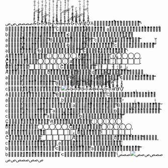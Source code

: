 ​صصصص​​​​​​​​​​ص​​​​​​​​​​​​​​​​​ص​Ạ̴̴̴̴̴̛̛̣̣̣̣̣̣̣̣̣̣̣̣̣̣̣̣̣̣̣̣̣̣̣̣̣̣̣̣̣̣̣̣̣̣̣̣̣̣̣̣̣̣̣̣̣̣̣̣̣̣̣̣̣̣̣̣̣̣̣̣̣̣̣̣̣̣̣̣̣̣̣̣̣̣̣̣̣̣̣̈ͫ᷄͋ͮͨ͂᷀ͬ̏̄̉̓̿ͤ̂᷉̋̑̍́͛̄ͫ͌̾́̾᷅ͤ́᷆̽͑͆︡ͯ̈͌ͯ̑̆̐͒̚͘͡͠ ḅ̴̴̴̴̴̣̣̣̣̣̣̣̣̣̣̣̣̣̣̣̣̣̣̣̣̣̣̣̣̣̣̣̣̣̣̣̣̣̣̣̣̣̣̣̣̣̣̣̣̣̣̣̣̣̣̣̣̣̣̣̣̣̣̣̣̣̣̣̣̣̣̣̣̣̣̣̣̣̣̣̣̣̣̣̆̏᷅̉᷈᷁᷈ͮ̓͊̆̓̀͐́̇᷇̏̓͗͊ͨ̃᷁͊︢̄̑ͤ̀᷈͛ͬͥ̅̓̅︢̆᷈́̄᷈̽᷃̈́᷉̕͞͡ c̴̴̴̴̴̣̣̣̣̣̣̣̣̣̣̣̣̣̣̣̣̣̣̣̣̣̣̣̣̣̣̣̣̣̣̣̣̣̣̣̣̣̣̣̣̣̣̣̣̣̣̣̣̣̣̣̣̣̣̣̣̣̣̣̣̣̣̣̣̣̣̣̣̣̣̣̣̣̣̣̣̣̣̣̣̃᷀ͬ̽ͤ͂̅͂᷆᷇́̓̂͆͑᷇͂ͮ̀͋ͬ᷅̍̈́̉᷾︢⃰̎͐̒⃰ͫͪ̆᷇ͦͯ᷁︢͊᷆ͩ̍̕̕͞͡͠͠
ạ̵̵̵̵̵̛̛̣̣̣̣̣̣̣̣̣̣̣̣̣̣̣̣̣̣̣̣̣̣̣̣̣̣̣̣̣̣̣̣̣̣̣̣̣̣̣̣̣̣̣̣̣̣̣̣̣̣̣̣̣̣̣̣̣̣̣̣̣̣̣̣̣̣̣̣̣̣̣̣̣̣̣̣̣̣̣ͮ̂̅ͦ︣̈́̉︢︠︣̃᷀̈́︣︡͆ͯ̒͗︠̋͌ͬ́͛᷈̎᷉͌͋ͦ̾̄̿̉ͭ̈͐̍᷇͋̋̾̕̕͠͠͝ Ḅ̵̵̵̵̵̣̣̣̣̣̣̣̣̣̣̣̣̣̣̣̣̣̣̣̣̣̣̣̣̣̣̣̣̣̣̣̣̣̣̣̣̣̣̣̣̣̣̣̣̣̣̣̣̣̣̣̣̣̣̣̣̣̣̣̣̣̣̣̣̣̣̣̣̣̣̣̣̣̣̣̣̣̣̣̿ͣ́͒͊᷁̌᷅ͤ̌͂ͦ̔̍̑͒͑᷁͑̎̓̃ͩ̐᷃͒̓᷈̒ͣ͋͆̋͊᷀͗ͭ̌ͮ̓̓͂͆ͩͨͫ̚͡͡͞ c̵̵̵̵̵̣̣̣̣̣̣̣̣̣̣̣̣̣̣̣̣̣̣̣̣̣̣̣̣̣̣̣̣̣̣̣̣̣̣̣̣̣̣̣̣̣̣̣̣̣̣̣̣̣̣̣̣̣̣̣̣̣̣̣̣̣̣̣̣̣̣̣̣̣̣̣̣̣̣̣̣̣̣̣̣̄͌᷁ͤ︠͛︢͒ͯͨ͛̃ͣ᷀ͪͯ̉̒̈ͯͩ̇ͤ͌̓᷉̆ͬ̒̓ͩ̅͆᷉̐̂᷆̒᷃᷾ͥͪ̌̔͗̕͘͡͡͠
Ạ̶̶̶̶̶̛̣̣̣̣̣̣̣̣̣̣̣̣̣̣̣̣̣̣̣̣̣̣̣̣̣̣̣̣̣̣̣̣̣̣̣̣̣̣̣̣̣̣̣̣̣̣̣̣̣̣̣̣̣̣̣̣̣̣̣̣̣̣̣̣̣̣̣̣̣̣̣̣̣̣̣̣̣̣̣︡̋̌᷈̑͒︡̒̅᷃᷃̓̂̆ͮ̐̒ͫ̐᷁̃͂ͪ︢᷃́̋ͧ̔͐⃰᷇ͭͬ̐ͥ᷃̒ͮͮͥ̽͘̕̚͘͝͞͡ Ḅ̶̶̶̶̶̣̣̣̣̣̣̣̣̣̣̣̣̣̣̣̣̣̣̣̣̣̣̣̣̣̣̣̣̣̣̣̣̣̣̣̣̣̣̣̣̣̣̣̣̣̣̣̣̣̣̣̣̣̣̣̣̣̣̣̣̣̣̣̣̣̣̣̣̣̣̣̣̣̣̣̣̣̣̣ͤ̽ͤ͒̅᷇̒ͪ᷄̃᷉⃰̉̃̓̆̔᷆ͪ᷇̅̃᷁̉ͨ᷀́̌̇ͧ᷁͛̈ͣ̐̈́ͧ̍︡̀ͩ̽ͫͭ᷇᷅͡͡͞͞ c̶̶̶̶̶̣̣̣̣̣̣̣̣̣̣̣̣̣̣̣̣̣̣̣̣̣̣̣̣̣̣̣̣̣̣̣̣̣̣̣̣̣̣̣̣̣̣̣̣̣̣̣̣̣̣̣̣̣̣̣̣̣̣̣̣̣̣̣̣̣̣̣̣̣̣̣̣̣̣̣̣̣̣̣̣ͯ̌᷄̾̀͗ͨͫ͆᷅ͫͦ̓ͤ̌́͂̽͊᷃̄̀̋͋᷅̓᷆̅᷾̓ͥ͆︣̌︢᷄̄ͪ᷇᷁͊̿̉᷆̚͘͞͝͡͞
Ạ̷̷̷̷̷̛̣̣̣̣̣̣̣̣̣̣̣̣̣̣̣̣̣̣̣̣̣̣̣̣̣̣̣̣̣̣̣̣̣̣̣̣̣̣̣̣̣̣̣̣̣̣̣̣̣̣̣̣̣̣̣̣̣̣̣̣̣̣̣̣̣̣̣̣̣̣̣̣̣̣̣̣̣̣̣͑᷅̈́̽̓᷅̓̋᷾︠̂̽̀ͯ̐̾́ͪ̅͂̔̾̓͛̔ͤ̎̅̀̀᷅᷉᷄⃰̉͂̏̄̑͛ͧͨ︡︡̔͝͠͠͝ ḅ̷̷̷̷̷̛̣̣̣̣̣̣̣̣̣̣̣̣̣̣̣̣̣̣̣̣̣̣̣̣̣̣̣̣̣̣̣̣̣̣̣̣̣̣̣̣̣̣̣̣̣̣̣̣̣̣̣̣̣̣̣̣̣̣̣̣̣̣̣̣̣̣̣̣̣̣̣̣̣̣̣̣̣̣̣︠̅᷆͆̅︣̐̐̒̉̃̋̽̃͑̀ͪ᷁͆︢̅̀̓᷁ͨ̿᷆̇̍͒̽᷄︠̓̐̃̆͌ͦ︣᷈̈́̇͘͘͘͡͝͝ c̷̷̷̷̷̛̛̛̣̣̣̣̣̣̣̣̣̣̣̣̣̣̣̣̣̣̣̣̣̣̣̣̣̣̣̣̣̣̣̣̣̣̣̣̣̣̣̣̣̣̣̣̣̣̣̣̣̣̣̣̣̣̣̣̣̣̣̣̣̣̣̣̣̣̣̣̣̣̣̣̣̣̣̣̣̣̣̣̋̆̄ͦ̆͒ͤ᷇ͪ᷆̓̀̇︠̌̈︣᷾᷉̆͂︣ͨͣ̍᷾ͦͨ́᷈̔︠̓̿᷅᷆︠⃰͆́̇̾͝͠͡͞͠
Ạ̸̸̸̸̸̣̣̣̣̣̣̣̣̣̣̣̣̣̣̣̣̣̣̣̣̣̣̣̣̣̣̣̣̣̣̣̣̣̣̣̣̣̣̣̣̣̣̣̣̣̣̣̣̣̣̣̣̣̣̣̣̣̣̣̣̣̣̣̣̣̣̣̣̣̣̣̣̣̣̣̣̣̣̣᷾́͆ͦ︡᷉ͦ᷃̽̆⃰ͬ᷈̃̔̍̂⃰᷀᷅᷃̔᷁ͪ͗͆͗ͧ̄̒ͧͦ᷉᷉̌͂͑᷉ͥ̎̒̓̈͛̐̂͛͘͠͠ Ḅ̸̸̸̸̸̣̣̣̣̣̣̣̣̣̣̣̣̣̣̣̣̣̣̣̣̣̣̣̣̣̣̣̣̣̣̣̣̣̣̣̣̣̣̣̣̣̣̣̣̣̣̣̣̣̣̣̣̣̣̣̣̣̣̣̣̣̣̣̣̣̣̣̣̣̣̣̣̣̣̣̣̣̣̣᷀ͫ͑ͨ̀⃰̀᷉︠́͆͋̿́ͬ͗̆ͦ͂̄͋͆ͧ̔̓᷀ͥ̎ͪ͛᷁́͌̋ͬͦ︢͋́̽̽͛᷉᷃᷾̀̔̚͝͡ C̸̸̸̸̸̣̣̣̣̣̣̣̣̣̣̣̣̣̣̣̣̣̣̣̣̣̣̣̣̣̣̣̣̣̣̣̣̣̣̣̣̣̣̣̣̣̣̣̣̣̣̣̣̣̣̣̣̣̣̣̣̣̣̣̣̣̣̣̣̣̣̣̣̣̣̣̣̣̣̣̣̣̣̣̣᷄ͣ͆̑̐︡ͬ́᷾̐ͪ̈́ͪ͋ͩ̆̇̉᷈͛̿᷅ͪ̅⃰͗ͮ͛᷾ͥ̀̓̆ͣ̆̆ͨ̏̂ͥ̽ͬ᷇̎̀ͨ͘͡͞͝
Ạ⃒⃒⃒⃒⃒̣̣̣̣̣̣̣̣̣̣̣̣̣̣̣̣̣̣̣̣̣̣̣̣̣̣̣̣̣̣̣̣̣̣̣̣̣̣̣̣̣̣̣̣̣̣̣̣̣̣̣̣̣̣̣̣̣̣̣̣̣̣̣̣̣̣̣̣̣̣̣̣̣̣̣̣̣̣̣᷀̅͆ͣ͆̏̋ͬ́ͪͪ̓⃰̅ͭ͋̉͒ͩ̌︡̇͗̿᷅᷈̈́̅̋᷁ͭ︣̿᷁̾̑͐᷃̓͗ͪͮͦͧ͗̕͘͝͡͞ Ḅ⃒⃒⃒⃒⃒̛̣̣̣̣̣̣̣̣̣̣̣̣̣̣̣̣̣̣̣̣̣̣̣̣̣̣̣̣̣̣̣̣̣̣̣̣̣̣̣̣̣̣̣̣̣̣̣̣̣̣̣̣̣̣̣̣̣̣̣̣̣̣̣̣̣̣̣̣̣̣̣̣̣̣̣̣̣̣̣⃰︣̀̾ͣ́̾ͬ̆ͣ̂̅͑᷁͗︣̂ͤ͛ͨ︢̋ͦ᷇ͫ͛ͬ̄ͤ́̓̇︢̓̽̄̄︣̌̀᷁⃰̂᷅̏︢̀͡͞ C⃒⃒⃒⃒⃒̣̣̣̣̣̣̣̣̣̣̣̣̣̣̣̣̣̣̣̣̣̣̣̣̣̣̣̣̣̣̣̣̣̣̣̣̣̣̣̣̣̣̣̣̣̣̣̣̣̣̣̣̣̣̣̣̣̣̣̣̣̣̣̣̣̣̣̣̣̣̣̣̣̣̣̣̣̣̣̣̓︣͒᷆̌ͭ̍̿᷀̄⃰̍́̄͌᷀̂̉᷄ͦ̋͗̽̑︢̏̃᷃᷈ͦ̌ͮ̓̾̀̇᷀̽͂̈͂᷅͒͌ͦͪ̓̆ͪ̚
ạ⃓⃓⃓⃓⃓̛̛̣̣̣̣̣̣̣̣̣̣̣̣̣̣̣̣̣̣̣̣̣̣̣̣̣̣̣̣̣̣̣̣̣̣̣̣̣̣̣̣̣̣̣̣̣̣̣̣̣̣̣̣̣̣̣̣̣̣̣̣̣̣̣̣̣̣̣̣̣̣̣̣̣̣̣̣̣̣̣̿ͮ͑︠︠̀͐̾᷆͂᷾̍̐̑̀᷀ͬ̂᷈᷆̀ͤ̒͋͒᷆᷃ͨ᷆̅᷉̄ͫ͌ͩ̎᷾︣ͫ̍̌᷄ͭͮ̕͘̕̚ ḅ⃓⃓⃓⃓⃓̛̣̣̣̣̣̣̣̣̣̣̣̣̣̣̣̣̣̣̣̣̣̣̣̣̣̣̣̣̣̣̣̣̣̣̣̣̣̣̣̣̣̣̣̣̣̣̣̣̣̣̣̣̣̣̣̣̣̣̣̣̣̣̣̣̣̣̣̣̣̣̣̣̣̣̣̣̣̣̣̅́︠̿ͫ᷅̓̋̈́̽̃͛︣︣̔͆͋̿ͩ̌ͪͯͪ̎︡͗ͫ̃ͬ᷇ͬ︢̽᷃ͫ̏͑̋ͩͤ̃ͫ͋ͬ̅̓̕͞͞ c⃓⃓⃓⃓⃓̛̣̣̣̣̣̣̣̣̣̣̣̣̣̣̣̣̣̣̣̣̣̣̣̣̣̣̣̣̣̣̣̣̣̣̣̣̣̣̣̣̣̣̣̣̣̣̣̣̣̣̣̣̣̣̣̣̣̣̣̣̣̣̣̣̣̣̣̣̣̣̣̣̣̣̣̣̣̣̣̣ͣ͑̾̓̉ͣͥ̅̈̔̓̅́͒̾͐̾̐ͭ̑ͤ᷀͒̈̏̈ͨ︣̅︣᷾̍̈́︢͛̈́̌ͩͭ̐᷃︡ͫ̈́̎͘̕̚
ạ⃘⃘⃘⃘⃘̛̣̣̣̣̣̣̣̣̣̣̣̣̣̣̣̣̣̣̣̣̣̣̣̣̣̣̣̣̣̣̣̣̣̣̣̣̣̣̣̣̣̣̣̣̣̣̣̣̣̣̣̣̣̣̣̣̣̣̣̣̣̣̣̣̣̣̣̣̣̣̣̣̣̣̣̣̣̣̣̃͒᷅᷀ͧͭ̓᷇̄͊︠ͯͮ̓ͪ᷇͊̎̓̂̍̂̔̅᷃ͩ᷅᷀᷆̍ͮ̀ͤ᷆̇ͨ⃰̅̽̋̂͘̕̕̕͠͡͡͡ Ḅ⃘⃘⃘⃘⃘̣̣̣̣̣̣̣̣̣̣̣̣̣̣̣̣̣̣̣̣̣̣̣̣̣̣̣̣̣̣̣̣̣̣̣̣̣̣̣̣̣̣̣̣̣̣̣̣̣̣̣̣̣̣̣̣̣̣̣̣̣̣̣̣̣̣̣̣̣̣̣̣̣̣̣̣̣̣̣ͪͯ᷇́̀̌᷉ͭ̈́̍̓̌⃰͗͂︡⃰͆̒̿̎̑͋͌̃̋̃᷈ͫͧ͗́́᷾᷉́̄͑᷾̂᷀̀ͧ᷁ͭ︠̀̅͡͠ c⃘⃘⃘⃘⃘̣̣̣̣̣̣̣̣̣̣̣̣̣̣̣̣̣̣̣̣̣̣̣̣̣̣̣̣̣̣̣̣̣̣̣̣̣̣̣̣̣̣̣̣̣̣̣̣̣̣̣̣̣̣̣̣̣̣̣̣̣̣̣̣̣̣̣̣̣̣̣̣̣̣̣̣̣̣̣̣⃰͗̀ͥͭͪ︣︡͒᷉ͧ̔̍̿́̾̏̇ͬ᷉̃̓̀ͤͭ᷁̈̂͑᷃᷀͛⃰̈᷆︡͗̀̓ͦ͗ͫ́̆̚̚̚͝͡͞
ạ⃙⃙⃙⃙⃙̛̣̣̣̣̣̣̣̣̣̣̣̣̣̣̣̣̣̣̣̣̣̣̣̣̣̣̣̣̣̣̣̣̣̣̣̣̣̣̣̣̣̣̣̣̣̣̣̣̣̣̣̣̣̣̣̣̣̣̣̣̣̣̣̣̣̣̣̣̣̣̣̣̣̣̣̣̣̣̣́͊ͦ᷆͑̑᷉͌͋ͤ᷾̾︢︣͊ͫ̉̾ͦͯ́̇̀̈᷃̽̋᷅̀̀̿̈︢⃰᷆︡︡͐̈̎᷉̋́̄̈́͂̑︡̕ ḅ⃙⃙⃙⃙⃙̛̣̣̣̣̣̣̣̣̣̣̣̣̣̣̣̣̣̣̣̣̣̣̣̣̣̣̣̣̣̣̣̣̣̣̣̣̣̣̣̣̣̣̣̣̣̣̣̣̣̣̣̣̣̣̣̣̣̣̣̣̣̣̣̣̣̣̣̣̣̣̣̣̣̣̣̣̣̣̣ͫ̇͐͌͑᷅̆̂̎ͤ͌᷈̎̒͆ͦ᷆̐᷈̂ͨ̀︠̌̿︣ͫ̂̒᷅᷄ͯͪ̇᷾̽᷀ͮͤ̓̈́᷇͑̑͐͘͞͞͡ c⃙⃙⃙⃙⃙̣̣̣̣̣̣̣̣̣̣̣̣̣̣̣̣̣̣̣̣̣̣̣̣̣̣̣̣̣̣̣̣̣̣̣̣̣̣̣̣̣̣̣̣̣̣̣̣̣̣̣̣̣̣̣̣̣̣̣̣̣̣̣̣̣̣̣̣̣̣̣̣̣̣̣̣̣̣̣̣͌̈́ͣ̌̃ͧ︢̏̆̒̔̔̾᷉ͥ᷉ͤ͆̄̒̎̓ͯ︡́ͩͯͮͩ᷃̉ͨ͂᷾͂̃᷃̈́́̏᷾̆͘͝͞͠͝͡͝
ạ⃚⃚⃚⃚⃚̣̣̣̣̣̣̣̣̣̣̣̣̣̣̣̣̣̣̣̣̣̣̣̣̣̣̣̣̣̣̣̣̣̣̣̣̣̣̣̣̣̣̣̣̣̣̣̣̣̣̣̣̣̣̣̣̣̣̣̣̣̣̣̣̣̣̣̣̣̣̣̣̣̣̣̣̣̣̣́ͩ̆⃰ͬͨ᷁᷉᷃ͧ́͛͛ͩͨ̆̆︣ͩͨ͛̌͐̋̀᷈͛ͦ̔ͯͦ᷉̈́͗⃰᷃ͧͣ͒̌͌︡︢̂᷅͛ͥ̕̕͞ ḅ⃚⃚⃚⃚⃚̣̣̣̣̣̣̣̣̣̣̣̣̣̣̣̣̣̣̣̣̣̣̣̣̣̣̣̣̣̣̣̣̣̣̣̣̣̣̣̣̣̣̣̣̣̣̣̣̣̣̣̣̣̣̣̣̣̣̣̣̣̣̣̣̣̣̣̣̣̣̣̣̣̣̣̣̣̣̣͊̒︣͐︣ͮͩ̅︠̃̌ͣͩ︣᷄̓᷆̇̃̆͗̒̐̀͂̉ͮ⃰ͭ̓̈͋̈̍᷄̉᷅̏͑͘͘͘͘͝͡͡͝͠͝͞ C⃚⃚⃚⃚⃚̣̣̣̣̣̣̣̣̣̣̣̣̣̣̣̣̣̣̣̣̣̣̣̣̣̣̣̣̣̣̣̣̣̣̣̣̣̣̣̣̣̣̣̣̣̣̣̣̣̣̣̣̣̣̣̣̣̣̣̣̣̣̣̣̣̣̣̣̣̣̣̣̣̣̣̣̣̣̣̣͐᷁ͩ᷅̂᷇᷀̋̽᷁͂ͬ̈́̂̐̌ͫ͐̆᷀︠ͧͪ̒ͨ̂ͩ̉ͬ̐ͨͫͨͣͧ͌͐︢͌᷃︡ͪ̕̚̕͘͘͞͞͝
A̛̓̽ͣ̆́ͭ̏̋̿͊ͨ͋᷈ͮ́̔ͨͭ̀ͭ᷇̅ͫ᷾̍̎︣ͦ̔́⃰̀ͬ̎̔͌ͥ̆̄︡᷁͂̀͑͘̕̚͡͡⃝⃝⃝⃝⃝̣̣̣̣̣̣̣̣̣̣̣̣̣̣̣̣̣̣̣̣̣̣̣̣̣̣̣̣̣̣̣̣̣̣̣̣̣̣̣̣̣̣̣̣̣̣̣̣̣̣̣̣̣̣̣̣̣̣̣̣̣̣̣̣̣̣̣̣̣̣̣̣̣̣̣̣̣̣̣̣ b̛ͧ⃰᷇ͫ̇̂̈́ͨ̑᷁ͬ᷁ͦ͐ͧ̔᷅ͧ̆̈́ͩ̄︢̈́̉︠̽᷉̈ͪ̎ͥ̒ͥ̉̈ͣ̓︡ͮ́́̂͘͘̚̚͞͠⃝⃝⃝⃝⃝̣̣̣̣̣̣̣̣̣̣̣̣̣̣̣̣̣̣̣̣̣̣̣̣̣̣̣̣̣̣̣̣̣̣̣̣̣̣̣̣̣̣̣̣̣̣̣̣̣̣̣̣̣̣̣̣̣̣̣̣̣̣̣̣̣̣̣̣̣̣̣̣̣̣̣̣̣̣̣̣ C͐ͪͪ᷆ͫ᷁̄᷃᷄̓͒̉͊᷅᷾̎᷈͂̅ͨ᷾̔ͨ͌ͯ︠̔︣ͧͫ̈́̈́ͭ᷇ͫ͒̓᷄᷁̄̄᷾̽̿︠̚͘͘͞͝⃝⃝⃝⃝⃝̣̣̣̣̣̣̣̣̣̣̣̣̣̣̣̣̣̣̣̣̣̣̣̣̣̣̣̣̣̣̣̣̣̣̣̣̣̣̣̣̣̣̣̣̣̣̣̣̣̣̣̣̣̣̣̣̣̣̣̣̣̣̣̣̣̣̣̣̣̣̣̣̣̣̣̣̣̣̣̣
a︣︡̄͛ͩ͒̏͌̔̑ͬ᷉᷉͒︡̂᷾ͭ̐ͦ̈́ͥͭͩ͆̎͂︢︢́̔̌᷀᷄̽̂᷄͊̎͂ͮ⃰᷾̂᷀ͨͦ̕̚͞⃞⃞⃞⃞⃞̣̣̣̣̣̣̣̣̣̣̣̣̣̣̣̣̣̣̣̣̣̣̣̣̣̣̣̣̣̣̣̣̣̣̣̣̣̣̣̣̣̣̣̣̣̣̣̣̣̣̣̣̣̣̣̣̣̣̣̣̣̣̣̣̣̣̣̣̣̣̣̣̣̣̣̣̣̣̣̣ B̛̃⃰̇͌ͧͥ͐̇ͫ̆᷾̍ͦ̇᷉́̓͗̎̔ͭͮ᷈́̍᷆͐͌͗᷁᷄᷃͊ͩ̄̒̌᷀᷄᷈̀̈͂̾̚̕͘͞͝⃞⃞⃞⃞⃞̣̣̣̣̣̣̣̣̣̣̣̣̣̣̣̣̣̣̣̣̣̣̣̣̣̣̣̣̣̣̣̣̣̣̣̣̣̣̣̣̣̣̣̣̣̣̣̣̣̣̣̣̣̣̣̣̣̣̣̣̣̣̣̣̣̣̣̣̣̣̣̣̣̣̣̣̣̣̣̣ Cͧ̀᷃̅⃰͑⃰̔︣᷀̂́᷁́̀ͭ̃̀ͪ̌́̍ͦͭ︣᷅̋ͣ̄͐̅͒̆͋͂̃̌᷇̆᷀̔︣́︠̚͘͞͞͝͠⃞⃞⃞⃞⃞̣̣̣̣̣̣̣̣̣̣̣̣̣̣̣̣̣̣̣̣̣̣̣̣̣̣̣̣̣̣̣̣̣̣̣̣̣̣̣̣̣̣̣̣̣̣̣̣̣̣̣̣̣̣̣̣̣̣̣̣̣̣̣̣̣̣̣̣̣̣̣̣̣̣̣̣̣̣̣̣
Ǎ̛̛̛᷇̀͊ͧ͗̀᷄︡̀͆̓︣⃰̀᷄ͬ͌̈᷆ͬ̈́͊͊̑͋᷇́̏ͫ̂᷾̅︠᷆̽ͮͧ͒ͣ̅̒̉́̕͞͠⃟⃟⃟⃟⃟̣̣̣̣̣̣̣̣̣̣̣̣̣̣̣̣̣̣̣̣̣̣̣̣̣̣̣̣̣̣̣̣̣̣̣̣̣̣̣̣̣̣̣̣̣̣̣̣̣̣̣̣̣̣̣̣̣̣̣̣̣̣̣̣̣̣̣̣̣̣̣̣̣̣̣̣̣̣̣̣ b̛͌ͮ̾́ͦͩͪͬ̈́ͨ̍ͧ̍᷾̀ͬ̉᷅̽︠᷃᷀̓ͫ᷆᷾͊́᷈͌ͨ͌̐̄ͨͦ̽ͨ̓̓͊̑̄̒͘̕͡͝͞⃟⃟⃟⃟⃟̣̣̣̣̣̣̣̣̣̣̣̣̣̣̣̣̣̣̣̣̣̣̣̣̣̣̣̣̣̣̣̣̣̣̣̣̣̣̣̣̣̣̣̣̣̣̣̣̣̣̣̣̣̣̣̣̣̣̣̣̣̣̣̣̣̣̣̣̣̣̣̣̣̣̣̣̣̣̣̣ c︠͆᷾ͧͧͧ᷇︠̿̃̇ͨ︢̆ͥ͊̀᷄︢᷾̅͌ͨ᷅̎̔︠ͣͨ̅̓᷄ͫ̏̄́᷆̑⃰̂ͦ̈́̄᷾͗̚͡͝͠͞⃟⃟⃟⃟⃟̣̣̣̣̣̣̣̣̣̣̣̣̣̣̣̣̣̣̣̣̣̣̣̣̣̣̣̣̣̣̣̣̣̣̣̣̣̣̣̣̣̣̣̣̣̣̣̣̣̣̣̣̣̣̣̣̣̣̣̣̣̣̣̣̣̣̣̣̣̣̣̣̣̣̣̣̣̣̣̣
ạ⃥⃥⃥⃥⃥̛̛̣̣̣̣̣̣̣̣̣̣̣̣̣̣̣̣̣̣̣̣̣̣̣̣̣̣̣̣̣̣̣̣̣̣̣̣̣̣̣̣̣̣̣̣̣̣̣̣̣̣̣̣̣̣̣̣̣̣̣̣̣̣̣̣̣̣̣̣̣̣̣̣̣̣̣̣̣̣̣ͣ̽̏͐́͐͑ͪ᷁̋ͨ̈́︡̀͛̾᷄ͬ̑̅︠͒᷆᷉̑ͭͨ̑︣̽᷁᷁̑́᷇︣̈︡ͧͣ̆̈́̾᷉ͭ̽͘͞ ḅ⃥⃥⃥⃥⃥̣̣̣̣̣̣̣̣̣̣̣̣̣̣̣̣̣̣̣̣̣̣̣̣̣̣̣̣̣̣̣̣̣̣̣̣̣̣̣̣̣̣̣̣̣̣̣̣̣̣̣̣̣̣̣̣̣̣̣̣̣̣̣̣̣̣̣̣̣̣̣̣̣̣̣̣̣̣̣̋̋ͦͣͦ͂ͮ᷀͊̑̍̉ͮ͗̐̂̈́̓ͣ᷃̈᷇᷅̑̇ͧ̋̈ͯ̀͌⃰͋̿᷈̿̈́̃̾̂︡̓᷆̀͗᷆́͡͡͞ c⃥⃥⃥⃥⃥̛̣̣̣̣̣̣̣̣̣̣̣̣̣̣̣̣̣̣̣̣̣̣̣̣̣̣̣̣̣̣̣̣̣̣̣̣̣̣̣̣̣̣̣̣̣̣̣̣̣̣̣̣̣̣̣̣̣̣̣̣̣̣̣̣̣̣̣̣̣̣̣̣̣̣̣̣̣̣̣̣̀᷈̇ͨ᷆̆̉͒ͮ͋ͥ︣᷆͂̽ͭ̀͆͒︠͐ͨ⃰͑́̀̃ͨ͊︠͋͌⃰᷾᷇᷉͐⃰᷃̽︡᷉᷆ͨ͘͘͝͡͡
ạ⃦⃦⃦⃦⃦̣̣̣̣̣̣̣̣̣̣̣̣̣̣̣̣̣̣̣̣̣̣̣̣̣̣̣̣̣̣̣̣̣̣̣̣̣̣̣̣̣̣̣̣̣̣̣̣̣̣̣̣̣̣̣̣̣̣̣̣̣̣̣̣̣̣̣̣̣̣̣̣̣̣̣̣̣̣̣́᷄᷾᷀᷾︡︡͛̐̂͐͆ͤ᷁͋̾᷾̏⃰ͮ̈̽⃰̈̽̓̆︠̀ͩ᷾̿᷅̅ͪͣ̋᷅͗͊᷃⃰̚͘͘͞͝͞͡͠ ḅ⃦⃦⃦⃦⃦̛̛̣̣̣̣̣̣̣̣̣̣̣̣̣̣̣̣̣̣̣̣̣̣̣̣̣̣̣̣̣̣̣̣̣̣̣̣̣̣̣̣̣̣̣̣̣̣̣̣̣̣̣̣̣̣̣̣̣̣̣̣̣̣̣̣̣̣̣̣̣̣̣̣̣̣̣̣̣̣̣︠᷄̾ͯͬͫ︠︡͗̇͑᷉̓͗̓᷆᷅⃰ͧͩ̅̈́ͦ̾̏́ͮ̓̐᷁̓⃰̇̿︡᷅̅︣̎᷅᷾͐͊̇̍͘̕͞ c⃦⃦⃦⃦⃦̛̣̣̣̣̣̣̣̣̣̣̣̣̣̣̣̣̣̣̣̣̣̣̣̣̣̣̣̣̣̣̣̣̣̣̣̣̣̣̣̣̣̣̣̣̣̣̣̣̣̣̣̣̣̣̣̣̣̣̣̣̣̣̣̣̣̣̣̣̣̣̣̣̣̣̣̣̣̣̣̣̔᷈᷇́̂ͩͪ͆ͬ̑̿ͦͭ᷃ͮ̏ͯ́ͣ̽̎ͬͨ︢̅ͯ̽ͥ̄̓᷅ͦ͊̈̈́̂̍̀̎ͮ̎̒̉᷇ͪ̋̕̕͡
 <img src="https://i.imgur.com/fciPtbs.jpeg"/>󠀡󠀡󠀡󠀡󠀡󠀡󠀡󠀡󠀡󠀡󠀡󠀡󠀡󠀡󠀡󠀡󠀡󠀡󠀡󠀡󠀡󠀡󠀡󠀡󠀡󠀡󠀡󠀡󠀡󠀡󠀡󠀡󠀡󠀡󠀡󠀡󠀡󠀡󠀡󠀡󠀡󠀡󠀡󠀡󠀡󠀡󠀡󠀡󠀡󠀡󠀡󠀡󠀡󠀡󠀡󠀡󠀡󠀡󠀡󠀡󠀡󠀡󠀡󠀡󠀡󠀡󠀡󠀡󠀡󠀡󠀡󠀡󠀡󠀡󠀡󠀡󠀡󠀡󠀡󠀡󠀡󠀡󠀡󠀡󠀡󠀡󠀡󠀡󠀡󠀡󠀡󠀡󠀡󠀡󠀡󠀡󠀡󠀡󠀡󠀡󠀡󠀡󠀡󠀡󠀡󠀡󠀡󠀡󠀡󠀡󠀡󠀡󠀡󠀡󠀡󠀡󠀡󠀡󠀡󠀡󠀡󠀡󠀡󠀡󠀡󠀡󠀡󠀡󠀡󠀡󠀡󠀡󠀡󠀡󠀡󠀡󠀡󠀡󠀡󠀡󠀡󠀡󠀡󠀡󠀡󠀡󠀡󠀡󠀡󠀡󠀡󠀡󠀡󠀡󠀡󠀡󠀡󠀡󠀡󠀡󠀡󠀡󠀡󠀡󠀡󠀡󠀡󠀡󠀡󠀡󠀡󠀡󠀡󠀡󠀡󠀡󠀡󠀡󠀡󠀡󠀡󠀡󠀡󠀡󠀡󠀡󠀡󠀡󠀡󠀡󠀡󠀡󠀡󠀡󠀡󠀡󠀡󠀡󠀡󠀡󠀡󠀡󠀡󠀡󠀡󠀡󠀡󠀡󠀡󠀡󠀡󠀡󠀡󠀡󠀡󠀡󠀡󠀡󠀡󠀡󠀡󠀡󠀡󠀡󠀡󠀡󠀡󠀡󠀡󠀡󠀡󠀡󠀡󠀡󠀡󠀡󠀡󠀡󠀡󠀡󠀡󠀡󠀡󠀡󠀡󠀡󠀡󠀡󠀡󠀡󠀡󠀡󠀡󠀡󠀡󠀡󠀡󠀡󠀡󠀡󠀡󠀡󠀡󠀡󠀡󠀡󠀡󠀡󠀡󠀡󠀡󠀡󠀡󠀡󠀡󠀡󠀡󠀡󠀡󠀡󠀡󠀡󠀡󠀡󠀡󠀡󠀡󠀡󠀡󠀡󠀡󠀡󠀡󠀡󠀡󠀡󠀡󠀡󠀡󠀡󠀡󠀡󠀡󠀡󠀡󠀡󠀡󠀡󠀡󠀡󠀡󠀡󠀡󠀡󠀡󠀡󠀡󠀡󠀡󠀡󠀡󠀡󠀡󠀡󠀡󠀡󠀡󠀡󠀡󠀡󠀡󠀡󠀡󠀡󠀡󠀡󠀡󠀡󠀡󠀡󠀡󠀡󠀡󠀡󠀡󠀡󠀡󠀡󠀡󠀡󠀡󠀡󠀡󠀡󠀡󠀡󠀡󠀡󠀡󠀡󠀡󠀡󠀡󠀡󠀡󠀡󠀡󠀡󠀡󠀡󠀡󠀡󠀡󠀡󠀡󠀡󠀡󠀡󠀡󠀡󠀡󠀡󠀡󠀡󠀡󠀡󠀡󠀡󠀡󠀡󠀡󠀡󠀡󠀡󠀡󠀡󠀡󠀡󠀡󠀡󠀡󠀡󠀡󠀡󠀡󠀡󠀡󠀡󠀡󠀡󠀡󠀡󠀡󠀡󠀡󠀡󠀡󠀡󠀡󠀡󠀡󠀡󠀡󠀡󠀡󠀡󠀡󠀡󠀡󠀡󠀡󠀡󠀡󠀡󠀡󠀡󠀡󠀡󠀡󠀡󠀡󠀡󠀡󠀡󠀡󠀡󠀡󠀡󠀡󠀡󠀡󠀡󠀡󠀡󠀡󠀡󠀡󠀡󠀡󠀡󠀡󠀡󠀡󠀡󠀡󠀡󠀡󠀡󠀡󠀡󠀡󠀡󠀡󠀡󠀡󠀡󠀡󠀡󠀡󠀡󠀡󠀡󠀡󠀡󠀡󠀡󠀡󠀡󠀡󠀡󠀡󠀡󠀡󠀡󠀡󠀡󠀡󠀡󠀡󠀡󠀡󠀡󠀡󠀡󠀡󠀡󠀡󠀡󠀡󠀡󠀡󠀡󠀡󠀡󠀡󠀡󠀡󠀡󠀡󠀡󠀡󠀡󠀡󠀡󠀡󠀡󠀡󠀡󠀡󠀡󠀡󠀡󠀡󠀡󠀡󠀡󠀡󠀡󠀡󠀡󠀡󠀡󠀡󠀡󠀡󠀡󠀡󠀡󠀡󠀡󠀡󠀡󠀡󠀡󠀡󠀡󠀡󠀡󠀡󠀡󠀡󠀡󠀡󠀡󠀡󠀡󠀡󠀡󠀡󠀡󠀡󠀡󠀡󠀡󠀡󠀡󠀡󠀡󠀡󠀡󠀡󠀡󠀡󠀡󠀡󠀡󠀡󠀡󠀡󠀡󠀡󠀡󠀡󠀡󠀡󠀡󠀡󠀡󠀡󠀡󠀡󠀡󠀡󠀡󠀡󠀡󠀡󠀡󠀡󠀡󠀡󠀡󠀡󠀡󠀡󠀡󠀡󠀡󠀡󠀡󠀡󠀡󠀡󠀡󠀡󠀡󠀡󠀡󠀡󠀡󠀡󠀡󠀡󠀡󠀡󠀡󠀡󠀡󠀡󠀡󠀡󠀡󠀡󠀡󠀡󠀡󠀡󠀡󠀡󠀡󠀡󠀡󠀡󠀡󠀡󠀡󠀡󠀡󠀡󠀡󠀡󠀡󠀡󠀡󠀡󠀡󠀡󠀡󠀡󠀡󠀡󠀡󠀡󠀡󠀡󠀡󠀡󠀡󠀡󠀡󠀡󠀡󠀡󠀡󠀡󠀡󠀡󠀡󠀡󠀡󠀡󠀡󠀡󠀡󠀡󠀡󠀡󠀡󠀡󠀡󠀡󠀡󠀡󠀡󠀡󠀡󠀡󠀡󠀡󠀡󠀡󠀡󠀡󠀡󠀡󠀡󠀡󠀡󠀡󠀡󠀡󠀡󠀡󠀡󠀡󠀡󠀡󠀡󠀡󠀡󠀡󠀡󠀡󠀡󠀡󠀡󠀡󠀡󠀡󠀡󠀡󠀡󠀡󠀡󠀡󠀡󠀡󠀡󠀡󠀡󠀡󠀡󠀡󠀡󠀡󠀡󠀡󠀡󠀡󠀡󠀡󠀡󠀡󠀡󠀡󠀡󠀡󠀡󠀡󠀡󠀡󠀡󠀡󠀡󠀡󠀡󠀡󠀡󠀡󠀡󠀡󠀡󠀡󠀡󠀡󠀡󠀡󠀡󠀡󠀡󠀡󠀡󠀡󠀡󠀡󠀡󠀡󠀡󠀡󠀡󠀡󠀡󠀡󠀡󠀡󠀡󠀡󠀡󠀡󠀡󠀡󠀡󠀡󠀡󠀡󠀡󠀡󠀡󠀡󠀡󠀡󠀡󠀡󠀡󠀡󠀡󠀡󠀡󠀡󠀡󠀡󠀡󠀡󠀡󠀡󠀡󠀡󠀡󠀡󠀡󠀡󠀡󠀡󠀡󠀡󠀡󠀡󠀡󠀡󠀡󠀡󠀡󠀡󠀡󠀡󠀡󠀡󠀡󠀡󠀡󠀡󠀡󠀡󠀡󠀡󠀡󠀡󠀡󠀡󠀡󠀡󠀡󠀡󠀡󠀡󠀡󠀡󠀡󠀡󠀡󠀡󠀡󠀡󠀡󠀡󠀡󠀡󠀡󠀡󠀡󠀡󠀡󠀡󠀡󠀡󠀡󠀡󠀡󠀡󠀡󠀡󠀡󠀡󠀡󠀡󠀡󠀡󠀡󠀡󠀡󠀡󠀡󠀡󠀡󠀡󠀡󠀡󠀡󠀡󠀡󠀡󠀡󠀡󠀡󠀡󠀡󠀡󠀡󠀡󠀡󠀡󠀡󠀡󠀡󠀡󠀡󠀡󠀡󠀡󠀡󠀡󠀡󠀡󠀡󠀡󠀡󠀡󠀡󠀡󠀡󠀡󠀡󠀡󠀡󠀡󠀡󠀡󠀡󠀡󠀡󠀡󠀡󠀡󠀡󠀡󠀡󠀡󠀡󠀡󠀡󠀡󠀡󠀡󠀡󠀡󠀡󠀡󠀡󠀡󠀡󠀡󠀡󠀡󠀡󠀡󠀡󠀡󠀡󠀡󠀡󠀡󠀡󠀡󠀡󠀡󠀡󠀡󠀡󠀡󠀡󠀡󠀡󠀡󠀡󠀡󠀡󠀡󠀡󠀡󠀡󠀡󠀡󠀡󠀡󠀡󠀡󠀡󠀡󠀡󠀡󠀡󠀡󠀡󠀡󠀡󠀡󠀡󠀡󠀡󠀡󠀡󠀡󠀡󠀡󠀡󠀡󠀡󠀡󠀡󠀡󠀡󠀡󠀡󠀡󠀡󠀡󠀡󠀡󠀡󠀡󠀡󠀡󠀡󠀡󠀡󠀡󠀡󠀡󠀡󠀡󠀡󠀡󠀡󠀡󠀡󠀡󠀡󠀡󠀡󠀡󠀡󠀡󠀡󠀡󠀡󠀡󠀡󠀡󠀡󠀡󠀡󠀡󠀡󠀡󠀡󠀡󠀡󠀡󠀡󠀡󠀡󠀡󠀡󠀡󠀡󠀡󠀡󠀡󠀡󠀡󠀡󠀡󠀡󠀡󠀡󠀡󠀡󠀡󠀡󠀡󠀡󠀡󠀡󠀡󠀡󠀡󠀡󠀡󠀡󠀡󠀡󠀡󠀡󠀡󠀡󠀡󠀡󠀡󠀡󠀡󠀡󠀡󠀡󠀡󠀡󠀡󠀡󠀡󠀡󠀡󠀡󠀡󠀡󠀡󠀡󠀡󠀡󠀡󠀡󠀡󠀡󠀡󠀡󠀡󠀡󠀡󠀡󠀡󠀡󠀡󠀡󠀡󠀡󠀡󠀡󠀡󠀡󠀡󠀡󠀡󠀡󠀡󠀡󠀡󠀡󠀡󠀡󠀡󠀡󠀡󠀡󠀡󠀡󠀡󠀡󠀡󠀡󠀡󠀡󠀡󠀡󠀡󠀡󠀡󠀡󠀡󠀡󠀡󠀡󠀡󠀡󠀡󠀡󠀡󠀡󠀡󠀡󠀡󠀡󠀡󠀡󠀡󠀡󠀡󠀡󠀡󠀡󠀡󠀡󠀡󠀡󠀡󠀡󠀡󠀡󠀡󠀡󠀡󠀡󠀡󠀡󠀡󠀡󠀡󠀡󠀡󠀡󠀡󠀡󠀡󠀡󠀡󠀡󠀡󠀡󠀡󠀡󠀡󠀡󠀡󠀡󠀡󠀡󠀡󠀡󠀡󠀡󠀡󠀡󠀡󠀡󠀡󠀡󠀡󠀡󠀡󠀡󠀡󠀡󠀡󠀡󠀡󠀡󠀡󠀡󠀡󠀡󠀡󠀡󠀡󠀡󠀡󠀡󠀡󠀡󠀡󠀡󠀡󠀡󠀡󠀡󠀡󠀡󠀡󠀡󠀡󠀡󠀡󠀡󠀡󠀡󠀡󠀡󠀡󠀡󠀡󠀡󠀡󠀡󠀡󠀡󠀡󠀡󠀡󠀡󠀡󠀡󠀡󠀡󠀡󠀡󠀡󠀡󠀡󠀡󠀡󠀡󠀡󠀡󠀡󠀡󠀡󠀡󠀡󠀡󠀡󠀡󠀡󠀡󠀡󠀡󠀡󠀡󠀡󠀡󠀡󠀡󠀡󠀡󠀡󠀡󠀡󠀡󠀡󠀡󠀡󠀡󠀡󠀡󠀡󠀡󠀡󠀡󠀡󠀡󠀡󠀡󠀡󠀡󠀡󠀡󠀡󠀡󠀡󠀡󠀡󠀡󠀡󠀡󠀡󠀡󠀡󠀡󠀡󠀡󠀡󠀡󠀡󠀡󠀡󠀡󠀡󠀡󠀡󠀡󠀡󠀡󠀡󠀡󠀡󠀡󠀡󠀡󠀡󠀡󠀡󠀡󠀡󠀡󠀡󠀡󠀡󠀡󠀡󠀡󠀡󠀡󠀡󠀡󠀡󠀡󠀡󠀡󠀡󠀡󠀡󠀡󠀡󠀡󠀡󠀡󠀡󠀡󠀡󠀡󠀡󠀡󠀡󠀡󠀡󠀡󠀡󠀡󠀡󠀡󠀡󠀡󠀡󠀡󠀡󠀡󠀡󠀡󠀡󠀡󠀡󠀡󠀡󠀡󠀡󠀡󠀡󠀡󠀡󠀡󠀡󠀡󠀡󠀡󠀡󠀡󠀡󠀡󠀡󠀡󠀡󠀡󠀡󠀡󠀡󠀡󠀡󠀡󠀡󠀡󠀡󠀡󠀡󠀡󠀡󠀡󠀡󠀡󠀡󠀡󠀡󠀡󠀡󠀡󠀡󠀡󠀡󠀡󠀡󠀡󠀡󠀡󠀡󠀡󠀡󠀡󠀡󠀡󠀡󠀡󠀡󠀡󠀡󠀡󠀡󠀡󠀡󠀡󠀡󠀡󠀡󠀡󠀡󠀡󠀡󠀡󠀡󠀡󠀡󠀡󠀡󠀡󠀡󠀡󠀡󠀡󠀡󠀡󠀡󠀡󠀡󠀡󠀡󠀡󠀡󠀡󠀡󠀡󠀡󠀡󠀡󠀡󠀡󠀡󠀡󠀡󠀡󠀡󠀡󠀡󠀡󠀡󠀡󠀡󠀡󠀡󠀡󠀡󠀡󠀡󠀡󠀡󠀡󠀡󠀡󠀡󠀡󠀡󠀡󠀡󠀡󠀡󠀡󠀡󠀡󠀡󠀡󠀡󠀡󠀡󠀡󠀡󠀡󠀡󠀡󠀡󠀡󠀡󠀡󠀡󠀡󠀡󠀡󠀡󠀡󠀡󠀡󠀡󠀡󠀡󠀡󠀡󠀡󠀡󠀡󠀡󠀡󠀡󠀡󠀡󠀡󠀡󠀡󠀡󠀡󠀡󠀡󠀡󠀡󠀡󠀡󠀡󠀡󠀡󠀡󠀡󠀡󠀡󠀡󠀡󠀡󠀡󠀡󠀡󠀡󠀡󠀡󠀡󠀡󠀡󠀡󠀡󠀡󠀡󠀡󠀡󠀡󠀡󠀡󠀡󠀡󠀡󠀡󠀡󠀡󠀡󠀡󠀡󠀡󠀡󠀡󠀡󠀡󠀡󠀡󠀡󠀡󠀡󠀡󠀡󠀡󠀡󠀡󠀡󠀡󠀡󠀡󠀡󠀡󠀡󠀡󠀡󠀡󠀡󠀡󠀡󠀡󠀡󠀡󠀡󠀡󠀡󠀡󠀡󠀡󠀡󠀡󠀡󠀡󠀡󠀡󠀡󠀡󠀡󠀡󠀡󠀡󠀡󠀡󠀡󠀡󠀡󠀡󠀡󠀡󠀡󠀡󠀡󠀡󠀡󠀡󠀡󠀡󠀡󠀡󠀡󠀡󠀡󠀡󠀡󠀡󠀡󠀡󠀡󠀡󠀡󠀡󠀡󠀡󠀡󠀡󠀡󠀡󠀡󠀡󠀡󠀡󠀡󠀡󠀡󠀡󠀡󠀡󠀡󠀡󠀡󠀡󠀡󠀡󠀡󠀡󠀡󠀡󠀡󠀡󠀡󠀡󠀡󠀡󠀡󠀡󠀡󠀡󠀡󠀡󠀡󠀡󠀡󠀡󠀡󠀡󠀡󠀡󠀡󠀡󠀡󠀡󠀡󠀡󠀡󠀡󠀡󠀡󠀡󠀡󠀡󠀡󠀡󠀡󠀡󠀡󠀡󠀡󠀡󠀡󠀡󠀡󠀡󠀡󠀡󠀡󠀡󠀡󠀡󠀡󠀡󠀡󠀡󠀡󠀡󠀡󠀡󠀡󠀡󠀡󠀡󠀡󠀡󠀡󠀡󠀡󠀡󠀡󠀡󠀡󠀡󠀡󠀡󠀡󠀡󠀡󠀡󠀡󠀡󠀡󠀡󠀡󠀡󠀡󠀡󠀡󠀡󠀡󠀡󠀡󠀡󠀡󠀡󠀡󠀡󠀡󠀡󠀡󠀡󠀡󠀡󠀡󠀡󠀡󠀡󠀡󠀡󠀡󠀡󠀡󠀡󠀡󠀡󠀡󠀡󠀡󠀡󠀡󠀡󠀡󠀡󠀡󠀡󠀡󠀡󠀡󠀡󠀡󠀡󠀡󠀡󠀡󠀡󠀡󠀡󠀡󠀡󠀡󠀡󠀡󠀡󠀡󠀡󠀡󠀡󠀡󠀡󠀡󠀡󠀡󠀡󠀡󠀡󠀡󠀡󠀡󠀡󠀡󠀡󠀡󠀡󠀡󠀡󠀡󠀡󠀡󠀡󠀡󠀡󠀡󠀡󠀡󠀡󠀡󠀡󠀡󠀡󠀡󠀡󠀡󠀡󠀡󠀡󠀡󠀡󠀡󠀡󠀡󠀡󠀡󠀡󠀡󠀡󠀡󠀡󠀡󠀡󠀡󠀡󠀡󠀡󠀡󠀡󠀡󠀡󠀡󠀡󠀡󠀡󠀡󠀡󠀡󠀡󠀡󠀡󠀡󠀡󠀡󠀡󠀡󠀡󠀡󠀡󠀡󠀡󠀡󠀡󠀡󠀡󠀡󠀡󠀡󠀡󠀡󠀡󠀡󠀡󠀡󠀡󠀡󠀡󠀡󠀡󠀡󠀡󠀡󠀡󠀡󠀡󠀡󠀡󠀡󠀡󠀡󠀡󠀡󠀡󠀡󠀡󠀡󠀡󠀡󠀡󠀡󠀡󠀡󠀡󠀡󠀡󠀡󠀡󠀡󠀡󠀡󠀡󠀡󠀡󠀡󠀡󠀡󠀡󠀡󠀡󠀡󠀡󠀡󠀡󠀡󠀡󠀡󠀡󠀡󠀡󠀡󠀡󠀡󠀡󠀡󠀡󠀡󠀡󠀡󠀡󠀡󠀡󠀡󠀡󠀡󠀡󠀡󠀡󠀡󠀡󠀡󠀡󠀡󠀡󠀡󠀡󠀡󠀡󠀡󠀡󠀡󠀡󠀡󠀡󠀡󠀡󠀡󠀡󠀡󠀡󠀡󠀡󠀡󠀡󠀡󠀡󠀡󠀡󠀡󠀡󠀡󠀡󠀡󠀡󠀡󠀡󠀡󠀡󠀡󠀡󠀡󠀡󠀡󠀡󠀡󠀡󠀡󠀡󠀡󠀡󠀡󠀡󠀡󠀡󠀡󠀡󠀡󠀡󠀡󠀡󠀡󠀡󠀡󠀡󠀡󠀡󠀡󠀡󠀡󠀡󠀡󠀡󠀡󠀡󠀡󠀡󠀡󠀡󠀡󠀡󠀡󠀡󠀡󠀡󠀡󠀡󠀡󠀡󠀡󠀡󠀡󠀡󠀡󠀡󠀡󠀡󠀡󠀡󠀡󠀡󠀡󠀡󠀡󠀡󠀡󠀡󠀡󠀡󠀡󠀡󠀡󠀡󠀡󠀡󠀡󠀡󠀡󠀡󠀡󠀡󠀡󠀡󠀡󠀡󠀡󠀡󠀡󠀡󠀡󠀡󠀡󠀡󠀡󠀡󠀡󠀡󠀡󠀡󠀡󠀡󠀡󠀡󠀡󠀡󠀡󠀡󠀡󠀡󠀡󠀡󠀡󠀡󠀡󠀡󠀡󠀡󠀡󠀡󠀡󠀡󠀡󠀡󠀡󠀡󠀡󠀡󠀡󠀡󠀡󠀡󠀡󠀡󠀡󠀡󠀡󠀡󠀡󠀡󠀡󠀡󠀡󠀡󠀡󠀡󠀡󠀡󠀡󠀡󠀡󠀡󠀡󠀡󠀡󠀡󠀡󠀡󠀡󠀡󠀡󠀡󠀡󠀡󠀡󠀡󠀡󠀡󠀡󠀡󠀡󠀡󠀡󠀡󠀡󠀡󠀡󠀡󠀡󠀡󠀡󠀡󠀡󠀡󠀡󠀡󠀡󠀡󠀡󠀡󠀡󠀡󠀡󠀡󠀡󠀡󠀡󠀡󠀡󠀡󠀡󠀡󠀡󠀡󠀡󠀡󠀡󠀡󠀡󠀡󠀡󠀡󠀡󠀡󠀡󠀡󠀡󠀡󠀡󠀡󠀡󠀡󠀡󠀡󠀡󠀡󠀡󠀡󠀡󠀡󠀡󠀡󠀡󠀡󠀡󠀡󠀡󠀡󠀡󠀡󠀡󠀡󠀡󠀡󠀡󠀡󠀡󠀡󠀡󠀡󠀡󠀡󠀡󠀡󠀡󠀡󠀡󠀡󠀡󠀡󠀡󠀡󠀡󠀡󠀡󠀡󠀡󠀡󠀡󠀡󠀡󠀡󠀡󠀡󠀡󠀡󠀡󠀡󠀡󠀡󠀡󠀡󠀡󠀡󠀡󠀡󠀡󠀡󠀡󠀡󠀡󠀡󠀡󠀡󠀡󠀡󠀡󠀡󠀡󠀡󠀡󠀡󠀡󠀡󠀡󠀡󠀡󠀡󠀡󠀡󠀡󠀡󠀡󠀡󠀡󠀡󠀡󠀡󠀡󠀡󠀡󠀡󠀡󠀡󠀡󠀡󠀡󠀡󠀡󠀡󠀡󠀡󠀡󠀡󠀡󠀡󠀡󠀡󠀡󠀡󠀡󠀡󠀡󠀡󠀡󠀡󠀡󠀡󠀡󠀡󠀡󠀡󠀡󠀡󠀡󠀡󠀡󠀡󠀡󠀡󠀡󠀡󠀡󠀡󠀡󠀡󠀡󠀡󠀡󠀡󠀡󠀡󠀡󠀡󠀡󠀡󠀡󠀡󠀡󠀡󠀡󠀡󠀡󠀡󠀡󠀡󠀡󠀡󠀡󠀡󠀡󠀡󠀡󠀡󠀡󠀡󠀡󠀡󠀡󠀡󠀡󠀡󠀡󠀡󠀡󠀡󠀡󠀡󠀡󠀡󠀡󠀡󠀡󠀡󠀡󠀡󠀡󠀡󠀡󠀡󠀡󠀡󠀡󠀡󠀡󠀡󠀡󠀡󠀡󠀡󠀡󠀡󠀡󠀡󠀡󠀡󠀡󠀡󠀡󠀡󠀡󠀡󠀡󠀡󠀡󠀡󠀡󠀡󠀡󠀡󠀡󠀡󠀡󠀡󠀡󠀡󠀡󠀡󠀡󠀡󠀡󠀡󠀡󠀡󠀡󠀡󠀡󠀡󠀡󠀡󠀡󠀡󠀡󠀡󠀡󠀡󠀡󠀡󠀡󠀡󠀡󠀡󠀡󠀡󠀡󠀡󠀡󠀡󠀡󠀡󠀡󠀡󠀡󠀡󠀡󠀡󠀡󠀡󠀡󠀡󠀡󠀡󠀡󠀡󠀡󠀡󠀡󠀡󠀡󠀡󠀡󠀡󠀡󠀡󠀡󠀡󠀡󠀡󠀡󠀡󠀡󠀡󠀡󠀡󠀡󠀡󠀡󠀡󠀡󠀡󠀡󠀡󠀡󠀡󠀡󠀡󠀡󠀡󠀡󠀡󠀡󠀡󠀡󠀡󠀡󠀡󠀡󠀡󠀡󠀡󠀡󠀡󠀡󠀡󠀡󠀡󠀡󠀡󠀡󠀡󠀡󠀡󠀡󠀡󠀡󠀡󠀡󠀡󠀡󠀡󠀡󠀡󠀡󠀡󠀡󠀡󠀡󠀡󠀡󠀡󠀡󠀡󠀡󠀡󠀡󠀡󠀡󠀡󠀡󠀡󠀡󠀡󠀡󠀡󠀡󠀡󠀡󠀡󠀡󠀡󠀡󠀡󠀡󠀡󠀡󠀡󠀡󠀡󠀡󠀡󠀡󠀡󠀡󠀡󠀡󠀡󠀡󠀡󠀡󠀡󠀡󠀡󠀡󠀡󠀡󠀡󠀡󠀡󠀡󠀡󠀡󠀡󠀡󠀡󠀡󠀡󠀡󠀡󠀡󠀡󠀡󠀡󠀡󠀡󠀡󠀡󠀡󠀡󠀡󠀡󠀡󠀡󠀡󠀡󠀡󠀡󠀡󠀡󠀡󠀡󠀡󠀡󠀡󠀡󠀡󠀡󠀡󠀡󠀡󠀡󠀡󠀡󠀡󠀡󠀡󠀡󠀡󠀡󠀡󠀡󠀡󠀡󠀡󠀡󠀡󠀡󠀡󠀡󠀡󠀡󠀡󠀡󠀡󠀡󠀡󠀡󠀡󠀡󠀡󠀡󠀡󠀡󠀡󠀡󠀡󠀡󠀡󠀡󠀡󠀡󠀡󠀡󠀡󠀡󠀡󠀡󠀡󠀡󠀡󠀡󠀡󠀡󠀡󠀡󠀡󠀡󠀡󠀡󠀡󠀡󠀡󠀡󠀡󠀡󠀡󠀡󠀡󠀡󠀡󠀡󠀡󠀡󠀡󠀡󠀡󠀡󠀡󠀡󠀡󠀡󠀡󠀡󠀡󠀡󠀡󠀡󠀡󠀡󠀡󠀡󠀡󠀡󠀡󠀡󠀡󠀡󠀡󠀡󠀡󠀡󠀡󠀡󠀡󠀡󠀡󠀡󠀡󠀡󠀡󠀡󠀡󠀡󠀡󠀡󠀡󠀡󠀡󠀡󠀡󠀡󠀡󠀡󠀡󠀡󠀡󠀡󠀡󠀡󠀡󠀡󠀡󠀡󠀡󠀡󠀡󠀡󠀡󠀡󠀡󠀡󠀡󠀡󠀡󠀡󠀡󠀡󠀡󠀡󠀡󠀡󠀡󠀡󠀡󠀡󠀡󠀡󠀡󠀡󠀡󠀡󠀡󠀡󠀡󠀡󠀡󠀡󠀡󠀡󠀡󠀡󠀡󠀡󠀡󠀡󠀡󠀡󠀡󠀡󠀡󠀡󠀡󠀡󠀡󠀡󠀡󠀡󠀡󠀡󠀡󠀡󠀡󠀡󠀡󠀡󠀡󠀡󠀡󠀡󠀡󠀡󠀡󠀡󠀡󠀡󠀡󠀡󠀡󠀡󠀡󠀡󠀡󠀡󠀡󠀡󠀡󠀡󠀡󠀡󠀡󠀡󠀡󠀡󠀡󠀡󠀡󠀡󠀡󠀡󠀡󠀡󠀡󠀡󠀡󠀡󠀡󠀡󠀡󠀡󠀡󠀡󠀡󠀡󠀡󠀡󠀡󠀡󠀡󠀡󠀡󠀡󠀡󠀡󠀡󠀡󠀡󠀡󠀡󠀡󠀡󠀡󠀡󠀡󠀡󠀡󠀡󠀡󠀡󠀡󠀡󠀡󠀡󠀡󠀡󠀡󠀡󠀡󠀡󠀡󠀡󠀡󠀡󠀡󠀡󠀡󠀡󠀡󠀡󠀡󠀡󠀡󠀡󠀡󠀡󠀡󠀡󠀡󠀡󠀡󠀡󠀡󠀡󠀡󠀡󠀡󠀡󠀡󠀡󠀡󠀡󠀡󠀡󠀡󠀡󠀡󠀡󠀡󠀡󠀡󠀡󠀡󠀡󠀡󠀡󠀡󠀡󠀡󠀡󠀡󠀡󠀡󠀡󠀡󠀡󠀡󠀡󠀡󠀡󠀡󠀡󠀡󠀡󠀡󠀡󠀡󠀡󠀡󠀡󠀡󠀡󠀡󠀡󠀡󠀡󠀡󠀡󠀡󠀡󠀡󠀡󠀡󠀡󠀡󠀡󠀡󠀡󠀡󠀡󠀡󠀡󠀡󠀡󠀡󠀡󠀡󠀡󠀡󠀡󠀡󠀡󠀡󠀡󠀡󠀡󠀡󠀡󠀡󠀡󠀡󠀡󠀡󠀡󠀡󠀡󠀡󠀡󠀡󠀡󠀡󠀡󠀡󠀡󠀡󠀡󠀡󠀡󠀡󠀡󠀡󠀡󠀡󠀡󠀡󠀡󠀡󠀡󠀡󠀡󠀡󠀡󠀡󠀡󠀡󠀡󠀡󠀡󠀡󠀡󠀡󠀡󠀡󠀡󠀡󠀡󠀡󠀡󠀡󠀡󠀡󠀡󠀡󠀡󠀡󠀡󠀡󠀡󠀡󠀡󠀡󠀡󠀡󠀡󠀡󠀡󠀡󠀡󠀡󠀡󠀡󠀡󠀡󠀡󠀡󠀡󠀡󠀡󠀡󠀡󠀡󠀡󠀡󠀡󠀡󠀡󠀡󠀡󠀡󠀡󠀡󠀡󠀡󠀡󠀡󠀡󠀡󠀡󠀡󠀡󠀡󠀡󠀡󠀡󠀡󠀡󠀡󠀡󠀡󠀡󠀡󠀡󠀡󠀡󠀡󠀡󠀡󠀡󠀡󠀡󠀡󠀡󠀡󠀡󠀡󠀡󠀡󠀡󠀡󠀡󠀡󠀡󠀡󠀡󠀡󠀡󠀡󠀡󠀡󠀡󠀡󠀡󠀡󠀡󠀡󠀡󠀡󠀡󠀡󠀡󠀡󠀡󠀡󠀡󠀡󠀡󠀡󠀡󠀡󠀡󠀡󠀡󠀡󠀡󠀡󠀡󠀡󠀡󠀡󠀡󠀡󠀡󠀡󠀡󠀡󠀡󠀡󠀡󠀡󠀡󠀡󠀡󠀡󠀡󠀡󠀡󠀡󠀡󠀡󠀡󠀡󠀡󠀡󠀡󠀡󠀡󠀡󠀡󠀡󠀡󠀡󠀡󠀡󠀡󠀡󠀡󠀡󠀡󠀡󠀡󠀡󠀡󠀡󠀡󠀡󠀡󠀡󠀡󠀡󠀡󠀡󠀡󠀡󠀡󠀡󠀡󠀡󠀡󠀡󠀡󠀡󠀡󠀡󠀡󠀡󠀡󠀡󠀡󠀡󠀡󠀡󠀡󠀡󠀡󠀡󠀡󠀡󠀡󠀡󠀡󠀡󠀡󠀡󠀡󠀡󠀡󠀡󠀡󠀡󠀡󠀡󠀡󠀡󠀡󠀡󠀡󠀡󠀡󠀡󠀡󠀡󠀡󠀡󠀡󠀡󠀡󠀡󠀡󠀡󠀡󠀡󠀡󠀡󠀡󠀡󠀡󠀡󠀡󠀡󠀡󠀡󠀡󠀡󠀡󠀡󠀡󠀡󠀡󠀡󠀡󠀡󠀡󠀡󠀡󠀡󠀡󠀡󠀡󠀡󠀡󠀡󠀡󠀡󠀡󠀡󠀡󠀡󠀡󠀡󠀡󠀡󠀡󠀡󠀡󠀡󠀡󠀡󠀡󠀡󠀡󠀡󠀡󠀡󠀡󠀡󠀡󠀡󠀡󠀡󠀡󠀡󠀡󠀡󠀡󠀡󠀡󠀡󠀡󠀡󠀡󠀡󠀡󠀡󠀡󠀡󠀡󠀡󠀡󠀡󠀡󠀡󠀡󠀡󠀡󠀡󠀡󠀡󠀡󠀡󠀡󠀡󠀡󠀡󠀡󠀡󠀡󠀡󠀡󠀡󠀡󠀡󠀡󠀡󠀡󠀡󠀡󠀡󠀡󠀡󠀡󠀡󠀡󠀡󠀡󠀡󠀡󠀡󠀡󠀡󠀡󠀡󠀡󠀡󠀡󠀡󠀡󠀡󠀡󠀡󠀡󠀡󠀡󠀡󠀡󠀡󠀡󠀡󠀡󠀡󠀡󠀡󠀡󠀡󠀡󠀡󠀡󠀡󠀡󠀡󠀡󠀡󠀡󠀡󠀡󠀡󠀡󠀡󠀡󠀡󠀡󠀡󠀡󠀡󠀡󠀡󠀡󠀡󠀡󠀡󠀡󠀡󠀡󠀡󠀡󠀡󠀡󠀡󠀡󠀡󠀡󠀡󠀡󠀡󠀡󠀡󠀡󠀡󠀡󠀡󠀡󠀡󠀡󠀡󠀡󠀡󠀡󠀡󠀡󠀡󠀡󠀡󠀡󠀡󠀡󠀡󠀡󠀡󠀡󠀡󠀡󠀡󠀡󠀡󠀡󠀡󠀡󠀡󠀡󠀡󠀡󠀡󠀡󠀡󠀡󠀡󠀡󠀡󠀡󠀡󠀡󠀡󠀡󠀡󠀡󠀡󠀡󠀡󠀡󠀡󠀡󠀡󠀡󠀡󠀡󠀡󠀡󠀡󠀡󠀡󠀡󠀡󠀡󠀡󠀡󠀡󠀡󠀡󠀡󠀡󠀡󠀡󠀡󠀡󠀡󠀡󠀡󠀡󠀡󠀡󠀡󠀡󠀡󠀡󠀡󠀡󠀡󠀡󠀡󠀡󠀡󠀡󠀡󠀡󠀡󠀡󠀡󠀡󠀡󠀡󠀡󠀡󠀡󠀡󠀡󠀡󠀡󠀡󠀡󠀡󠀡󠀡󠀡󠀡󠀡󠀡󠀡󠀡󠀡󠀡󠀡󠀡󠀡󠀡󠀡󠀡󠀡󠀡󠀡󠀡󠀡󠀡󠀡󠀡󠀡󠀡󠀡󠀡󠀡󠀡󠀡󠀡󠀡󠀡󠀡󠀡󠀡󠀡󠀡󠀡󠀡󠀡󠀡󠀡󠀡󠀡󠀡󠀡󠀡󠀡󠀡󠀡󠀡󠀡󠀡󠀡󠀡󠀡󠀡󠀡󠀡󠀡󠀡󠀡󠀡󠀡󠀡󠀡󠀡󠀡󠀡󠀡󠀡󠀡󠀡󠀡󠀡󠀡󠀡󠀡󠀡󠀡󠀡󠀡󠀡󠀡󠀡󠀡󠀡󠀡󠀡󠀡󠀡󠀡󠀡󠀡󠀡󠀡󠀡󠀡󠀡󠀡󠀡󠀡󠀡󠀡󠀡󠀡󠀡󠀡󠀡󠀡󠀡󠀡󠀡󠀡󠀡󠀡󠀡󠀡󠀡󠀡󠀡​​​​​​​​​​​​​​​​​​​​​​​​​​​​​​​​​​​​​​​​​​​​​​​​​​​Ạ̴̴̴̴̴̛̛̣̣̣̣̣̣̣̣̣̣̣̣̣̣̣̣̣̣̣̣̣̣̣̣̣̣̣̣̣̣̣̣̣̣̣̣̣̣̣̣̣̣̣̣̣̣̣̣̣̣̣̣̣̣̣̣̣̣̣̣̣̣̣̣̣̣̣̣̣̣̣̣̣̣̣̣̣̣̣̈ͫ᷄͋ͮͨ͂᷀ͬ̏̄̉̓̿ͤ̂᷉̋̑̍́͛̄ͫ͌̾́̾᷅ͤ́᷆̽͑͆︡ͯ̈͌ͯ̑̆̐͒̚͘͡͠ ḅ̴̴̴̴̴̣̣̣̣̣̣̣̣̣̣̣̣̣̣̣̣̣̣̣̣̣̣̣̣̣̣̣̣̣̣̣̣̣̣̣̣̣̣̣̣̣̣̣̣̣̣̣̣̣̣̣̣̣̣̣̣̣̣̣̣̣̣̣̣̣̣̣̣̣̣̣̣̣̣̣̣̣̣̣̆̏᷅̉᷈᷁᷈ͮ̓͊̆̓̀͐́̇᷇̏̓͗͊ͨ̃᷁͊︢̄̑ͤ̀᷈͛ͬͥ̅̓̅︢̆᷈́̄᷈̽᷃̈́᷉̕͞͡ c̴̴̴̴̴̣̣̣̣̣̣̣̣̣̣̣̣̣̣̣̣̣̣̣̣̣̣̣̣̣̣̣̣̣̣̣̣̣̣̣̣̣̣̣̣̣̣̣̣̣̣̣̣̣̣̣̣̣̣̣̣̣̣̣̣̣̣̣̣̣̣̣̣̣̣̣̣̣̣̣̣̣̣̣̣̃᷀ͬ̽ͤ͂̅͂᷆᷇́̓̂͆͑᷇͂ͮ̀͋ͬ᷅̍̈́̉᷾︢⃰̎͐̒⃰ͫͪ̆᷇ͦͯ᷁︢͊᷆ͩ̍̕̕͞͡͠͠
ạ̵̵̵̵̵̛̛̣̣̣̣̣̣̣̣̣̣̣̣̣̣̣̣̣̣̣̣̣̣̣̣̣̣̣̣̣̣̣̣̣̣̣̣̣̣̣̣̣̣̣̣̣̣̣̣̣̣̣̣̣̣̣̣̣̣̣̣̣̣̣̣̣̣̣̣̣̣̣̣̣̣̣̣̣̣̣ͮ̂̅ͦ︣̈́̉︢︠︣̃᷀̈́︣︡͆ͯ̒͗︠̋͌ͬ́͛᷈̎᷉͌͋ͦ̾̄̿̉ͭ̈͐̍᷇͋̋̾̕̕͠͠͝ Ḅ̵̵̵̵̵̣̣̣̣̣̣̣̣̣̣̣̣̣̣̣̣̣̣̣̣̣̣̣̣̣̣̣̣̣̣̣̣̣̣̣̣̣̣̣̣̣̣̣̣̣̣̣̣̣̣̣̣̣̣̣̣̣̣̣̣̣̣̣̣̣̣̣̣̣̣̣̣̣̣̣̣̣̣̣̿ͣ́͒͊᷁̌᷅ͤ̌͂ͦ̔̍̑͒͑᷁͑̎̓̃ͩ̐᷃͒̓᷈̒ͣ͋͆̋͊᷀͗ͭ̌ͮ̓̓͂͆ͩͨͫ̚͡͡͞ c̵̵̵̵̵̣̣̣̣̣̣̣̣̣̣̣̣̣̣̣̣̣̣̣̣̣̣̣̣̣̣̣̣̣̣̣̣̣̣̣̣̣̣̣̣̣̣̣̣̣̣̣̣̣̣̣̣̣̣̣̣̣̣̣̣̣̣̣̣̣̣̣̣̣̣̣̣̣̣̣̣̣̣̣̣̄͌᷁ͤ︠͛︢͒ͯͨ͛̃ͣ᷀ͪͯ̉̒̈ͯͩ̇ͤ͌̓᷉̆ͬ̒̓ͩ̅͆᷉̐̂᷆̒᷃᷾ͥͪ̌̔͗̕͘͡͡͠
Ạ̶̶̶̶̶̛̣̣̣̣̣̣̣̣̣̣̣̣̣̣̣̣̣̣̣̣̣̣̣̣̣̣̣̣̣̣̣̣̣̣̣̣̣̣̣̣̣̣̣̣̣̣̣̣̣̣̣̣̣̣̣̣̣̣̣̣̣̣̣̣̣̣̣̣̣̣̣̣̣̣̣̣̣̣̣︡̋̌᷈̑͒︡̒̅᷃᷃̓̂̆ͮ̐̒ͫ̐᷁̃͂ͪ︢᷃́̋ͧ̔͐⃰᷇ͭͬ̐ͥ᷃̒ͮͮͥ̽͘̕̚͘͝͞͡ Ḅ̶̶̶̶̶̣̣̣̣̣̣̣̣̣̣̣̣̣̣̣̣̣̣̣̣̣̣̣̣̣̣̣̣̣̣̣̣̣̣̣̣̣̣̣̣̣̣̣̣̣̣̣̣̣̣̣̣̣̣̣̣̣̣̣̣̣̣̣̣̣̣̣̣̣̣̣̣̣̣̣̣̣̣̣ͤ̽ͤ͒̅᷇̒ͪ᷄̃᷉⃰̉̃̓̆̔᷆ͪ᷇̅̃᷁̉ͨ᷀́̌̇ͧ᷁͛̈ͣ̐̈́ͧ̍︡̀ͩ̽ͫͭ᷇᷅͡͡͞͞ c̶̶̶̶̶̣̣̣̣̣̣̣̣̣̣̣̣̣̣̣̣̣̣̣̣̣̣̣̣̣̣̣̣̣̣̣̣̣̣̣̣̣̣̣̣̣̣̣̣̣̣̣̣̣̣̣̣̣̣̣̣̣̣̣̣̣̣̣̣̣̣̣̣̣̣̣̣̣̣̣̣̣̣̣̣ͯ̌᷄̾̀͗ͨͫ͆᷅ͫͦ̓ͤ̌́͂̽͊᷃̄̀̋͋᷅̓᷆̅᷾̓ͥ͆︣̌︢᷄̄ͪ᷇᷁͊̿̉᷆̚͘͞͝͡͞
Ạ̷̷̷̷̷̛̣̣̣̣̣̣̣̣̣̣̣̣̣̣̣̣̣̣̣̣̣̣̣̣̣̣̣̣̣̣̣̣̣̣̣̣̣̣̣̣̣̣̣̣̣̣̣̣̣̣̣̣̣̣̣̣̣̣̣̣̣̣̣̣̣̣̣̣̣̣̣̣̣̣̣̣̣̣̣͑᷅̈́̽̓᷅̓̋᷾︠̂̽̀ͯ̐̾́ͪ̅͂̔̾̓͛̔ͤ̎̅̀̀᷅᷉᷄⃰̉͂̏̄̑͛ͧͨ︡︡̔͝͠͠͝ ḅ̷̷̷̷̷̛̣̣̣̣̣̣̣̣̣̣̣̣̣̣̣̣̣̣̣̣̣̣̣̣̣̣̣̣̣̣̣̣̣̣̣̣̣̣̣̣̣̣̣̣̣̣̣̣̣̣̣̣̣̣̣̣̣̣̣̣̣̣̣̣̣̣̣̣̣̣̣̣̣̣̣̣̣̣̣︠̅᷆͆̅︣̐̐̒̉̃̋̽̃͑̀ͪ᷁͆︢̅̀̓᷁ͨ̿᷆̇̍͒̽᷄︠̓̐̃̆͌ͦ︣᷈̈́̇͘͘͘͡͝͝ c̷̷̷̷̷̛̛̛̣̣̣̣̣̣̣̣̣̣̣̣̣̣̣̣̣̣̣̣̣̣̣̣̣̣̣̣̣̣̣̣̣̣̣̣̣̣̣̣̣̣̣̣̣̣̣̣̣̣̣̣̣̣̣̣̣̣̣̣̣̣̣̣̣̣̣̣̣̣̣̣̣̣̣̣̣̣̣̣̋̆̄ͦ̆͒ͤ᷇ͪ᷆̓̀̇︠̌̈︣᷾᷉̆͂︣ͨͣ̍᷾ͦͨ́᷈̔︠̓̿᷅᷆︠⃰͆́̇̾͝͠͡͞͠
Ạ̸̸̸̸̸̣̣̣̣̣̣̣̣̣̣̣̣̣̣̣̣̣̣̣̣̣̣̣̣̣̣̣̣̣̣̣̣̣̣̣̣̣̣̣̣̣̣̣̣̣̣̣̣̣̣̣̣̣̣̣̣̣̣̣̣̣̣̣̣̣̣̣̣̣̣̣̣̣̣̣̣̣̣̣᷾́͆ͦ︡᷉ͦ᷃̽̆⃰ͬ᷈̃̔̍̂⃰᷀᷅᷃̔᷁ͪ͗͆͗ͧ̄̒ͧͦ᷉᷉̌͂͑᷉ͥ̎̒̓̈͛̐̂͛͘͠͠ Ḅ̸̸̸̸̸̣̣̣̣̣̣̣̣̣̣̣̣̣̣̣̣̣̣̣̣̣̣̣̣̣̣̣̣̣̣̣̣̣̣̣̣̣̣̣̣̣̣̣̣̣̣̣̣̣̣̣̣̣̣̣̣̣̣̣̣̣̣̣̣̣̣̣̣̣̣̣̣̣̣̣̣̣̣̣᷀ͫ͑ͨ̀⃰̀᷉︠́͆͋̿́ͬ͗̆ͦ͂̄͋͆ͧ̔̓᷀ͥ̎ͪ͛᷁́͌̋ͬͦ︢͋́̽̽͛᷉᷃᷾̀̔̚͝͡ C̸̸̸̸̸̣̣̣̣̣̣̣̣̣̣̣̣̣̣̣̣̣̣̣̣̣̣̣̣̣̣̣̣̣̣̣̣̣̣̣̣̣̣̣̣̣̣̣̣̣̣̣̣̣̣̣̣̣̣̣̣̣̣̣̣̣̣̣̣̣̣̣̣̣̣̣̣̣̣̣̣̣̣̣̣᷄ͣ͆̑̐︡ͬ́᷾̐ͪ̈́ͪ͋ͩ̆̇̉᷈͛̿᷅ͪ̅⃰͗ͮ͛᷾ͥ̀̓̆ͣ̆̆ͨ̏̂ͥ̽ͬ᷇̎̀ͨ͘͡͞͝
Ạ⃒⃒⃒⃒⃒̣̣̣̣̣̣̣̣̣̣̣̣̣̣̣̣̣̣̣̣̣̣̣̣̣̣̣̣̣̣̣̣̣̣̣̣̣̣̣̣̣̣̣̣̣̣̣̣̣̣̣̣̣̣̣̣̣̣̣̣̣̣̣̣̣̣̣̣̣̣̣̣̣̣̣̣̣̣̣᷀̅͆ͣ͆̏̋ͬ́ͪͪ̓⃰̅ͭ͋̉͒ͩ̌︡̇͗̿᷅᷈̈́̅̋᷁ͭ︣̿᷁̾̑͐᷃̓͗ͪͮͦͧ͗̕͘͝͡͞ Ḅ⃒⃒⃒⃒⃒̛̣̣̣̣̣̣̣̣̣̣̣̣̣̣̣̣̣̣̣̣̣̣̣̣̣̣̣̣̣̣̣̣̣̣̣̣̣̣̣̣̣̣̣̣̣̣̣̣̣̣̣̣̣̣̣̣̣̣̣̣̣̣̣̣̣̣̣̣̣̣̣̣̣̣̣̣̣̣̣⃰︣̀̾ͣ́̾ͬ̆ͣ̂̅͑᷁͗︣̂ͤ͛ͨ︢̋ͦ᷇ͫ͛ͬ̄ͤ́̓̇︢̓̽̄̄︣̌̀᷁⃰̂᷅̏︢̀͡͞ C⃒⃒⃒⃒⃒̣̣̣̣̣̣̣̣̣̣̣̣̣̣̣̣̣̣̣̣̣̣̣̣̣̣̣̣̣̣̣̣̣̣̣̣̣̣̣̣̣̣̣̣̣̣̣̣̣̣̣̣̣̣̣̣̣̣̣̣̣̣̣̣̣̣̣̣̣̣̣̣̣̣̣̣̣̣̣̣̓︣͒᷆̌ͭ̍̿᷀̄⃰̍́̄͌᷀̂̉᷄ͦ̋͗̽̑︢̏̃᷃᷈ͦ̌ͮ̓̾̀̇᷀̽͂̈͂᷅͒͌ͦͪ̓̆ͪ̚
ạ⃓⃓⃓⃓⃓̛̛̣̣̣̣̣̣̣̣̣̣̣̣̣̣̣̣̣̣̣̣̣̣̣̣̣̣̣̣̣̣̣̣̣̣̣̣̣̣̣̣̣̣̣̣̣̣̣̣̣̣̣̣̣̣̣̣̣̣̣̣̣̣̣̣̣̣̣̣̣̣̣̣̣̣̣̣̣̣̣̿ͮ͑︠︠̀͐̾᷆͂᷾̍̐̑̀᷀ͬ̂᷈᷆̀ͤ̒͋͒᷆᷃ͨ᷆̅᷉̄ͫ͌ͩ̎᷾︣ͫ̍̌᷄ͭͮ̕͘̕̚ ḅ⃓⃓⃓⃓⃓̛̣̣̣̣̣̣̣̣̣̣̣̣̣̣̣̣̣̣̣̣̣̣̣̣̣̣̣̣̣̣̣̣̣̣̣̣̣̣̣̣̣̣̣̣̣̣̣̣̣̣̣̣̣̣̣̣̣̣̣̣̣̣̣̣̣̣̣̣̣̣̣̣̣̣̣̣̣̣̣̅́︠̿ͫ᷅̓̋̈́̽̃͛︣︣̔͆͋̿ͩ̌ͪͯͪ̎︡͗ͫ̃ͬ᷇ͬ︢̽᷃ͫ̏͑̋ͩͤ̃ͫ͋ͬ̅̓̕͞͞ c⃓⃓⃓⃓⃓̛̣̣̣̣̣̣̣̣̣̣̣̣̣̣̣̣̣̣̣̣̣̣̣̣̣̣̣̣̣̣̣̣̣̣̣̣̣̣̣̣̣̣̣̣̣̣̣̣̣̣̣̣̣̣̣̣̣̣̣̣̣̣̣̣̣̣̣̣̣̣̣̣̣̣̣̣̣̣̣̣ͣ͑̾̓̉ͣͥ̅̈̔̓̅́͒̾͐̾̐ͭ̑ͤ᷀͒̈̏̈ͨ︣̅︣᷾̍̈́︢͛̈́̌ͩͭ̐᷃︡ͫ̈́̎͘̕̚
ạ⃘⃘⃘⃘⃘̛̣̣̣̣̣̣̣̣̣̣̣̣̣̣̣̣̣̣̣̣̣̣̣̣̣̣̣̣̣̣̣̣̣̣̣̣̣̣̣̣̣̣̣̣̣̣̣̣̣̣̣̣̣̣̣̣̣̣̣̣̣̣̣̣̣̣̣̣̣̣̣̣̣̣̣̣̣̣̣̃͒᷅᷀ͧͭ̓᷇̄͊︠ͯͮ̓ͪ᷇͊̎̓̂̍̂̔̅᷃ͩ᷅᷀᷆̍ͮ̀ͤ᷆̇ͨ⃰̅̽̋̂͘̕̕̕͠͡͡͡ Ḅ⃘⃘⃘⃘⃘̣̣̣̣̣̣̣̣̣̣̣̣̣̣̣̣̣̣̣̣̣̣̣̣̣̣̣̣̣̣̣̣̣̣̣̣̣̣̣̣̣̣̣̣̣̣̣̣̣̣̣̣̣̣̣̣̣̣̣̣̣̣̣̣̣̣̣̣̣̣̣̣̣̣̣̣̣̣̣ͪͯ᷇́̀̌᷉ͭ̈́̍̓̌⃰͗͂︡⃰͆̒̿̎̑͋͌̃̋̃᷈ͫͧ͗́́᷾᷉́̄͑᷾̂᷀̀ͧ᷁ͭ︠̀̅͡͠ c⃘⃘⃘⃘⃘̣̣̣̣̣̣̣̣̣̣̣̣̣̣̣̣̣̣̣̣̣̣̣̣̣̣̣̣̣̣̣̣̣̣̣̣̣̣̣̣̣̣̣̣̣̣̣̣̣̣̣̣̣̣̣̣̣̣̣̣̣̣̣̣̣̣̣̣̣̣̣̣̣̣̣̣̣̣̣̣⃰͗̀ͥͭͪ︣︡͒᷉ͧ̔̍̿́̾̏̇ͬ᷉̃̓̀ͤͭ᷁̈̂͑᷃᷀͛⃰̈᷆︡͗̀̓ͦ͗ͫ́̆̚̚̚͝͡͞
ạ⃙⃙⃙⃙⃙̛̣̣̣̣̣̣̣̣̣̣̣̣̣̣̣̣̣̣̣̣̣̣̣̣̣̣̣̣̣̣̣̣̣̣̣̣̣̣̣̣̣̣̣̣̣̣̣̣̣̣̣̣̣̣̣̣̣̣̣̣̣̣̣̣̣̣̣̣̣̣̣̣̣̣̣̣̣̣̣́͊ͦ᷆͑̑᷉͌͋ͤ᷾̾︢︣͊ͫ̉̾ͦͯ́̇̀̈᷃̽̋᷅̀̀̿̈︢⃰᷆︡︡͐̈̎᷉̋́̄̈́͂̑︡̕ ḅ⃙⃙⃙⃙⃙̛̣̣̣̣̣̣̣̣̣̣̣̣̣̣̣̣̣̣̣̣̣̣̣̣̣̣̣̣̣̣̣̣̣̣̣̣̣̣̣̣̣̣̣̣̣̣̣̣̣̣̣̣̣̣̣̣̣̣̣̣̣̣̣̣̣̣̣̣̣̣̣̣̣̣̣̣̣̣̣ͫ̇͐͌͑᷅̆̂̎ͤ͌᷈̎̒͆ͦ᷆̐᷈̂ͨ̀︠̌̿︣ͫ̂̒᷅᷄ͯͪ̇᷾̽᷀ͮͤ̓̈́᷇͑̑͐͘͞͞͡ c⃙⃙⃙⃙⃙̣̣̣̣̣̣̣̣̣̣̣̣̣̣̣̣̣̣̣̣̣̣̣̣̣̣̣̣̣̣̣̣̣̣̣̣̣̣̣̣̣̣̣̣̣̣̣̣̣̣̣̣̣̣̣̣̣̣̣̣̣̣̣̣̣̣̣̣̣̣̣̣̣̣̣̣̣̣̣̣͌̈́ͣ̌̃ͧ︢̏̆̒̔̔̾᷉ͥ᷉ͤ͆̄̒̎̓ͯ︡́ͩͯͮͩ᷃̉ͨ͂᷾͂̃᷃̈́́̏᷾̆͘͝͞͠͝͡͝
ạ⃚⃚⃚⃚⃚̣̣̣̣̣̣̣̣̣̣̣̣̣̣̣̣̣̣̣̣̣̣̣̣̣̣̣̣̣̣̣̣̣̣̣̣̣̣̣̣̣̣̣̣̣̣̣̣̣̣̣̣̣̣̣̣̣̣̣̣̣̣̣̣̣̣̣̣̣̣̣̣̣̣̣̣̣̣̣́ͩ̆⃰ͬͨ᷁᷉᷃ͧ́͛͛ͩͨ̆̆︣ͩͨ͛̌͐̋̀᷈͛ͦ̔ͯͦ᷉̈́͗⃰᷃ͧͣ͒̌͌︡︢̂᷅͛ͥ̕̕͞ ḅ⃚⃚⃚⃚⃚̣̣̣̣̣̣̣̣̣̣̣̣̣̣̣̣̣̣̣̣̣̣̣̣̣̣̣̣̣̣̣̣̣̣̣̣̣̣̣̣̣̣̣̣̣̣̣̣̣̣̣̣̣̣̣̣̣̣̣̣̣̣̣̣̣̣̣̣̣̣̣̣̣̣̣̣̣̣̣͊̒︣͐︣ͮͩ̅︠̃̌ͣͩ︣᷄̓᷆̇̃̆͗̒̐̀͂̉ͮ⃰ͭ̓̈͋̈̍᷄̉᷅̏͑͘͘͘͘͝͡͡͝͠͝͞ C⃚⃚⃚⃚⃚̣̣̣̣̣̣̣̣̣̣̣̣̣̣̣̣̣̣̣̣̣̣̣̣̣̣̣̣̣̣̣̣̣̣̣̣̣̣̣̣̣̣̣̣̣̣̣̣̣̣̣̣̣̣̣̣̣̣̣̣̣̣̣̣̣̣̣̣̣̣̣̣̣̣̣̣̣̣̣̣͐᷁ͩ᷅̂᷇᷀̋̽᷁͂ͬ̈́̂̐̌ͫ͐̆᷀︠ͧͪ̒ͨ̂ͩ̉ͬ̐ͨͫͨͣͧ͌͐︢͌᷃︡ͪ̕̚̕͘͘͞͞͝
A̛̓̽ͣ̆́ͭ̏̋̿͊ͨ͋᷈ͮ́̔ͨͭ̀ͭ᷇̅ͫ᷾̍̎︣ͦ̔́⃰̀ͬ̎̔͌ͥ̆̄︡᷁͂̀͑͘̕̚͡͡⃝⃝⃝⃝⃝̣̣̣̣̣̣̣̣̣̣̣̣̣̣̣̣̣̣̣̣̣̣̣̣̣̣̣̣̣̣̣̣̣̣̣̣̣̣̣̣̣̣̣̣̣̣̣̣̣̣̣̣̣̣̣̣̣̣̣̣̣̣̣̣̣̣̣̣̣̣̣̣̣̣̣̣̣̣̣̣ b̛ͧ⃰᷇ͫ̇̂̈́ͨ̑᷁ͬ᷁ͦ͐ͧ̔᷅ͧ̆̈́ͩ̄︢̈́̉︠̽᷉̈ͪ̎ͥ̒ͥ̉̈ͣ̓︡ͮ́́̂͘͘̚̚͞͠⃝⃝⃝⃝⃝̣̣̣̣̣̣̣̣̣̣̣̣̣̣̣̣̣̣̣̣̣̣̣̣̣̣̣̣̣̣̣̣̣̣̣̣̣̣̣̣̣̣̣̣̣̣̣̣̣̣̣̣̣̣̣̣̣̣̣̣̣̣̣̣̣̣̣̣̣̣̣̣̣̣̣̣̣̣̣̣ C͐ͪͪ᷆ͫ᷁̄᷃᷄̓͒̉͊᷅᷾̎᷈͂̅ͨ᷾̔ͨ͌ͯ︠̔︣ͧͫ̈́̈́ͭ᷇ͫ͒̓᷄᷁̄̄᷾̽̿︠̚͘͘͞͝⃝⃝⃝⃝⃝̣̣̣̣̣̣̣̣̣̣̣̣̣̣̣̣̣̣̣̣̣̣̣̣̣̣̣̣̣̣̣̣̣̣̣̣̣̣̣̣̣̣̣̣̣̣̣̣̣̣̣̣̣̣̣̣̣̣̣̣̣̣̣̣̣̣̣̣̣̣̣̣̣̣̣̣̣̣̣̣
a︣︡̄͛ͩ͒̏͌̔̑ͬ᷉᷉͒︡̂᷾ͭ̐ͦ̈́ͥͭͩ͆̎͂︢︢́̔̌᷀᷄̽̂᷄͊̎͂ͮ⃰᷾̂᷀ͨͦ̕̚͞⃞⃞⃞⃞⃞̣̣̣̣̣̣̣̣̣̣̣̣̣̣̣̣̣̣̣̣̣̣̣̣̣̣̣̣̣̣̣̣̣̣̣̣̣̣̣̣̣̣̣̣̣̣̣̣̣̣̣̣̣̣̣̣̣̣̣̣̣̣̣̣̣̣̣̣̣̣̣̣̣̣̣̣̣̣̣̣ B̛̃⃰̇͌ͧͥ͐̇ͫ̆᷾̍ͦ̇᷉́̓͗̎̔ͭͮ᷈́̍᷆͐͌͗᷁᷄᷃͊ͩ̄̒̌᷀᷄᷈̀̈͂̾̚̕͘͞͝⃞⃞⃞⃞⃞̣̣̣̣̣̣̣̣̣̣̣̣̣̣̣̣̣̣̣̣̣̣̣̣̣̣̣̣̣̣̣̣̣̣̣̣̣̣̣̣̣̣̣̣̣̣̣̣̣̣̣̣̣̣̣̣̣̣̣̣̣̣̣̣̣̣̣̣̣̣̣̣̣̣̣̣̣̣̣̣ Cͧ̀᷃̅⃰͑⃰̔︣᷀̂́᷁́̀ͭ̃̀ͪ̌́̍ͦͭ︣᷅̋ͣ̄͐̅͒̆͋͂̃̌᷇̆᷀̔︣́︠̚͘͞͞͝͠⃞⃞⃞⃞⃞̣̣̣̣̣̣̣̣̣̣̣̣̣̣̣̣̣̣̣̣̣̣̣̣̣̣̣̣̣̣̣̣̣̣̣̣̣̣̣̣̣̣̣̣̣̣̣̣̣̣̣̣̣̣̣̣̣̣̣̣̣̣̣̣̣̣̣̣̣̣̣̣̣̣̣̣̣̣̣̣
Ǎ̛̛̛᷇̀͊ͧ͗̀᷄︡̀͆̓︣⃰̀᷄ͬ͌̈᷆ͬ̈́͊͊̑͋᷇́̏ͫ̂᷾̅︠᷆̽ͮͧ͒ͣ̅̒̉́̕͞͠⃟⃟⃟⃟⃟̣̣̣̣̣̣̣̣̣̣̣̣̣̣̣̣̣̣̣̣̣̣̣̣̣̣̣̣̣̣̣̣̣̣̣̣̣̣̣̣̣̣̣̣̣̣̣̣̣̣̣̣̣̣̣̣̣̣̣̣̣̣̣̣̣̣̣̣̣̣̣̣̣̣̣̣̣̣̣̣ b̛͌ͮ̾́ͦͩͪͬ̈́ͨ̍ͧ̍᷾̀ͬ̉᷅̽︠᷃᷀̓ͫ᷆᷾͊́᷈͌ͨ͌̐̄ͨͦ̽ͨ̓̓͊̑̄̒͘̕͡͝͞⃟⃟⃟⃟⃟̣̣̣̣̣̣̣̣̣̣̣̣̣̣̣̣̣̣̣̣̣̣̣̣̣̣̣̣̣̣̣̣̣̣̣̣̣̣̣̣̣̣̣̣̣̣̣̣̣̣̣̣̣̣̣̣̣̣̣̣̣̣̣̣̣̣̣̣̣̣̣̣̣̣̣̣̣̣̣̣ c︠͆᷾ͧͧͧ᷇︠̿̃̇ͨ︢̆ͥ͊̀᷄︢᷾̅͌ͨ᷅̎̔︠ͣͨ̅̓᷄ͫ̏̄́᷆̑⃰̂ͦ̈́̄᷾͗̚͡͝͠͞⃟⃟⃟⃟⃟̣̣̣̣̣̣̣̣̣̣̣̣̣̣̣̣̣̣̣̣̣̣̣̣̣̣̣̣̣̣̣̣̣̣̣̣̣̣̣̣̣̣̣̣̣̣̣̣̣̣̣̣̣̣̣̣̣̣̣̣̣̣̣̣̣̣̣̣̣̣̣̣̣̣̣̣̣̣̣̣
ạ⃥⃥⃥⃥⃥̛̛̣̣̣̣̣̣̣̣̣̣̣̣̣̣̣̣̣̣̣̣̣̣̣̣̣̣̣̣̣̣̣̣̣̣̣̣̣̣̣̣̣̣̣̣̣̣̣̣̣̣̣̣̣̣̣̣̣̣̣̣̣̣̣̣̣̣̣̣̣̣̣̣̣̣̣̣̣̣̣ͣ̽̏͐́͐͑ͪ᷁̋ͨ̈́︡̀͛̾᷄ͬ̑̅︠͒᷆᷉̑ͭͨ̑︣̽᷁᷁̑́᷇︣̈︡ͧͣ̆̈́̾᷉ͭ̽͘͞ ḅ⃥⃥⃥⃥⃥̣̣̣̣̣̣̣̣̣̣̣̣̣̣̣̣̣̣̣̣̣̣̣̣̣̣̣̣̣̣̣̣̣̣̣̣̣̣̣̣̣̣̣̣̣̣̣̣̣̣̣̣̣̣̣̣̣̣̣̣̣̣̣̣̣̣̣̣̣̣̣̣̣̣̣̣̣̣̣̋̋ͦͣͦ͂ͮ᷀͊̑̍̉ͮ͗̐̂̈́̓ͣ᷃̈᷇᷅̑̇ͧ̋̈ͯ̀͌⃰͋̿᷈̿̈́̃̾̂︡̓᷆̀͗᷆́͡͡͞ c⃥⃥⃥⃥⃥̛̣̣̣̣̣̣̣̣̣̣̣̣̣̣̣̣̣̣̣̣̣̣̣̣̣̣̣̣̣̣̣̣̣̣̣̣̣̣̣̣̣̣̣̣̣̣̣̣̣̣̣̣̣̣̣̣̣̣̣̣̣̣̣̣̣̣̣̣̣̣̣̣̣̣̣̣̣̣̣̣̀᷈̇ͨ᷆̆̉͒ͮ͋ͥ︣᷆͂̽ͭ̀͆͒︠͐ͨ⃰͑́̀̃ͨ͊︠͋͌⃰᷾᷇᷉͐⃰᷃̽︡᷉᷆ͨ͘͘͝͡͡
ạ⃦⃦⃦⃦⃦̣̣̣̣̣̣̣̣̣̣̣̣̣̣̣̣̣̣̣̣̣̣̣̣̣̣̣̣̣̣̣̣̣̣̣̣̣̣̣̣̣̣̣̣̣̣̣̣̣̣̣̣̣̣̣̣̣̣̣̣̣̣̣̣̣̣̣̣̣̣̣̣̣̣̣̣̣̣̣́᷄᷾᷀᷾︡︡͛̐̂͐͆ͤ᷁͋̾᷾̏⃰ͮ̈̽⃰̈̽̓̆︠̀ͩ᷾̿᷅̅ͪͣ̋᷅͗͊᷃⃰̚͘͘͞͝͞͡͠ ḅ⃦⃦⃦⃦⃦̛̛̣̣̣̣̣̣̣̣̣̣̣̣̣̣̣̣̣̣̣̣̣̣̣̣̣̣̣̣̣̣̣̣̣̣̣̣̣̣̣̣̣̣̣̣̣̣̣̣̣̣̣̣̣̣̣̣̣̣̣̣̣̣̣̣̣̣̣̣̣̣̣̣̣̣̣̣̣̣̣︠᷄̾ͯͬͫ︠︡͗̇͑᷉̓͗̓᷆᷅⃰ͧͩ̅̈́ͦ̾̏́ͮ̓̐᷁̓⃰̇̿︡᷅̅︣̎᷅᷾͐͊̇̍͘̕͞ c⃦⃦⃦⃦⃦̛̣̣̣̣̣̣̣̣̣̣̣̣̣̣̣̣̣̣̣̣̣̣̣̣̣̣̣̣̣̣̣̣̣̣̣̣̣̣̣̣̣̣̣̣̣̣̣̣̣̣̣̣̣̣̣̣̣̣̣̣̣̣̣̣̣̣̣̣̣̣̣̣̣̣̣̣̣̣̣̣̔᷈᷇́̂ͩͪ͆ͬ̑̿ͦͭ᷃ͮ̏ͯ́ͣ̽̎ͬͨ︢̅ͯ̽ͥ̄̓᷅ͦ͊̈̈́̂̍̀̎ͮ̎̒̉᷇ͪ̋̕̕͡
صصص​​​​​​​​​​ص​​​​​​​​​​​​​​​​​ص​ص​​​​​​​​​​​​​​​​​​​​​​​​​​​​​​​​​​​​​​​​​​​​​​​​​​​​​​​​​
<img src="https://media.discordapp.net/attachments/664722790393577473/729863369225666610/EcRr01AWsAInN08.png"/>
​​​​​​​​​​​​​​​​​​​صصص​​​​​​​​​​ص​​​​​​​​​​​​​​​​​ص​ص​​​​​​​​​​​​​​​​​​​​​​​​​​​​​​​​​​​​​​​​​​​​​​​​​​​​​​​​​​​​​​​​​​​​​​​​​​​​صصص​​​​​​​​​​ص​​​​​​​​​​​​​​​​​ص​
